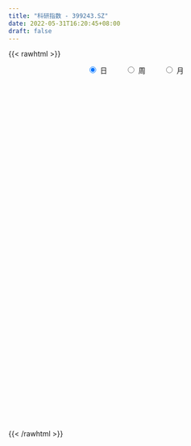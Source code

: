 ```yaml
---
title: "科研指数 - 399243.SZ"
date: 2022-05-31T16:20:45+08:00
draft: false
---
```

{{< rawhtml >}}
    <div style="text-align: center">
        <label style="padding: 1rem;"><input style="margin-right: .5rem" type="radio" name="period" value="D" checked onclick="period_change(this)">日</label>
        <label style="padding: 1rem;"><input style="margin-right: .5rem" type="radio" name="period" value="W" onclick="period_change(this)">周</label>
        <label style="padding: 1rem;"><input style="margin-right: .5rem" type="radio" name="period" value="M" onclick="period_change(this)">月</label>
    </div>
    <div id="chart" style="height: 700px;"></div> 
    <script type="text/javascript">
        const D_v = [2875271.0,3366906.0,3144680.0,2473896.0,2877333.0,2681807.0,2409703.0,3397174.0,3022879.0,2800565.0,2414181.0,2800311.0,2915346.0,2619880.0,2213976.0,2355616.0,3203715.0,2395822.0,2381145.0,1948429.0,1664548.0,1961757.0,2566258.0,2300071.0,3076164.0,2797685.0,2937636.0,2642369.0,2228779.0,2066414.0,2149561.0,2087749.0,2303546.0,2037116.0,2333258.0,2220909.0,2670863.0,3318884.0,3027040.0,2622659.0,2057717.0,2023038.0,1788183.0,2155308.0,2811388.0,2912496.0,2698732.0,2505108.0,2417393.0,2228151.0,2151790.0,2410095.0,2775231.0,2272879.0,2032263.0,1838885.0,1674891.0,1963757.0,2032553.0,1928860.0,2359620.0,2639775.0,3506598.0,3229730.0,2670540.0,2595720.0,3259557.0,2697666.0,2307411.0,2583963.0,2469423.0,2881756.0,3261223.0,3744092.0,4073579.0,4286870.0,3300197.0,3086120.0,3412412.0,3965457.0,4559348.0,3222424.0,3702181.0,3906379.0,3530577.0,3405801.0,3471598.0,3204328.0,3162387.0,4038688.0,3588154.0,3185942.0,2776867.0,2878763.0,2621679.0,2723265.0,2348256.0,2021220.0,2036914.0,1958819.0,1974605.0,2189204.0,1965131.0,1986953.0,1918014.0,1854803.0,2157236.0,2003379.0,2134668.0,2054643.0,2077668.0,1553861.0,2170049.0,2272027.0,2236796.0,2420281.0,2819336.0,2760162.0,4145011.0,4244048.0,3680240.0,3509153.0,4300452.0,3536201.0,3687096.0,3405126.0,3731982.0,3548847.0,3206028.0,3052646.0,3273668.0,3366337.0,3898261.0,3657810.0,3541099.0,4151116.0,3175739.0,3401063.0,3401355.0,3825164.0,4191707.0,5728631.0,6008365.0,4906222.0,5066619.0,4514695.0,5328799.0,6402491.0,5580433.0,4798942.0,4900427.0,4847388.0,5172737.0,4831019.0,5074758.0,5067028.0,4497281.0,4514500.0,3940886.0,3871425.0,3610588.0,4100737.0,4423844.0,4493846.0,5369734.0,5828350.0,5336197.0,3725239.0,2954413.0,3427259.0,3053990.0,2699339.0,2318583.0,3959188.0,4403014.0,4047164.0,4633418.0,4315261.0,3413218.0,3831374.0,4973975.0,4687977.0,4366393.0,4449976.0,4011575.0,5458418.0,5911029.0,4391114.0,3667471.0,3105689.0,3199317.0,4312352.0,5143825.0,5440630.0,5240307.0,6407670.0,6220881.0,5001373.0,4929064.0,5216592.0,5341143.0,5657942.0,5305730.0,6683975.0,6859028.0,5324829.0,4866763.0,4389590.0,4249088.0,4096188.0,3908528.0,4929223.0,4541935.0,3891368.0,4241102.0,5441489.0,4951485.0,4551104.0,4209023.0,3784427.0,3961718.0,3048145.0,3161340.0,3382020.0,3724671.0,3629383.0,4735113.0,4897986.0,5519162.0,4292106.0,4636937.0,4699102.0,3680372.0,3646990.0,5177217.0,6194075.0,5085723.0,4979727.0,4986519.0,4552016.0,4328617.0,5110630.0,5360394.0,3804368.0,5128122.0,3482539.0,3826946.0,4023200.0,4968900.0,4780247.0]
const D_histogram = [0.0,0.4777262678,1.6957230615,4.5721019527,6.1889149416,8.3097109805,6.0930932732,5.8596084066,6.9996020007,6.148395873,3.8723195951,2.8795001684,2.7072805838,0.2159615723,-2.1781402693,-2.1174008474,0.0280112618,-1.72613834,-6.7343321386,-6.8444166829,-4.5276750022,0.7171784236,6.4117711604,11.1348094958,13.6509141525,15.3149589051,12.9964302973,8.5422938345,7.0795754563,3.9726444755,-5.1412310015,-11.3697097138,-18.2938884137,-19.0368921806,-20.2346107385,-20.1736754615,-9.831394615,-1.2931193142,3.2029443907,4.9752013754,-3.337649697,-7.8646425161,-11.3505511255,-10.9305356167,-14.0191949538,-19.7107024342,-28.0132309173,-32.3848178385,-27.631569554,-21.0333267609,-17.6299885094,-10.8722332556,3.0006776405,11.7919041454,17.6280343055,16.3805566642,13.5980437722,10.6914535212,7.5282589364,2.1407412172,-0.2772464638,-3.0214487916,-12.4631757361,-17.1340563538,-16.2467533809,-20.5449299009,-19.1770247587,-11.773521067,-4.9873681735,-5.5987027283,-5.6233470284,-6.11409552,-6.5013594346,-4.7192907267,-5.4086982999,-4.2704356847,4.2079844173,10.0177942905,13.0556720058,15.0389815094,15.2792442704,14.6636001551,17.6516680022,21.5012742223,20.6983914061,25.5993140107,27.8579363459,25.3464572015,22.0590739119,18.1263114811,15.0804275929,9.4555508866,7.5789563192,5.9478936192,0.5874319724,-4.802773092,-5.0605272169,-6.0719577395,-5.7205368654,-6.6010275789,-3.6351205093,-5.2232058083,-7.5789390472,-10.3383353744,-7.5620710711,-9.5706403507,-13.436603366,-14.6503916225,-8.7079342262,-9.9960277845,-10.0665225575,-11.2134117046,-12.1345371841,-13.0158253261,-16.7840761567,-13.2397619595,-8.639202707,-3.4525262348,0.3326587337,5.0346936704,11.3066801603,14.7332072946,13.5529792057,11.2135811577,9.8479933325,7.897684226,8.0382958556,7.284499369,7.10773351,6.7188580303,5.2916726525,3.5285355235,-0.0472053963,-1.5338468196,-6.0970681605,-7.3617712528,-5.1018346623,-0.8391830729,2.0409947189,3.2402649817,4.6382346144,0.2152118609,-1.8683223337,-4.0214101179,-10.0262567807,-9.9586766894,-9.6768376989,-9.5701067696,-11.0643883108,-10.0766303434,-5.9144617504,-3.3999724598,-0.5297514069,2.0590677127,0.1264795636,-2.4965654538,-5.4292579651,-8.0802006761,-7.0386390495,-5.908474313,-1.5311789996,0.7460244516,3.9280790344,6.4642102596,7.3237362384,5.3486373135,1.1152682791,-4.2799880729,-6.5534769677,-11.4052838745,-16.4386789535,-21.0217118253,-22.8800680592,-19.4145589099,-18.0142357919,-14.83263257,-14.1247875545,-15.7596524068,-14.3442108652,-7.728301372,-0.5831687,4.9160004197,8.9806403836,11.8027520801,11.3575274924,13.4315233261,11.5250140622,13.7671447917,14.9166748297,16.23230343,14.5660201063,11.994456594,9.613761349,4.3138369368,-2.1223837638,-7.5014749359,-6.4728915959,-2.0253927786,0.0089857565,-1.6773845851,-0.4982033338,2.6717246355,6.648313527,10.7968935193,11.4382099662,15.0244855852,18.2408898594,16.1154000983,14.4147928551,13.2551275291,14.0622145727,13.9354278501,11.4482349306,10.149334884,6.0446728005,1.035817429,-4.340943351,-3.8088711877,-6.9846274669,-5.0198877911,-4.0261783995,-2.8342432888,-3.3416453667,-4.4701643305,-8.2122852161,-10.0457361594,-17.2348936738,-20.3182957251,-17.6202046817,-16.7523707056,-12.5193294458,-8.6687524971,-8.4222220507,-7.6785327811,-4.5929167744,0.6869282953,5.0694341681,7.9629578225,8.3517883441,8.9014304856,8.5826163209,8.6520228407,10.6831695665,11.6064676597,6.5161062707,4.0677721139,2.5744269082,3.8324774276,6.1733263174,9.3091014776]
const D_fast = [0.0,0.5971578348,2.2390853938,6.2584897732,9.4225314975,13.6207552815,12.9274108926,14.1588281275,17.0487222218,17.7346150624,16.4266186833,16.1536742987,16.65827486,14.2209462416,11.2823093326,10.8136985427,12.9661134674,10.7804292806,4.0886524473,2.2674637323,3.4522866624,8.8764346941,16.173970221,23.6807109304,29.6095441252,35.102328604,36.0329075706,33.7143445664,34.0215200523,31.9077501903,21.5085669629,12.4376608222,0.9400100188,-4.5622167931,-10.8185880356,-15.8010716241,-7.9166394313,0.2983560409,5.5951558435,8.611213172,-0.5360503246,-7.0292037727,-13.3527501635,-15.6653685589,-22.2588266344,-32.8780097234,-48.1838459358,-60.6516373167,-62.8062814206,-61.4663703177,-62.4705291936,-58.4308322537,-43.8077519475,-32.0685494062,-21.8254106697,-18.977749145,-18.360751094,-18.5944779646,-19.8756078153,-24.7279402303,-27.2152395272,-30.7148040529,-43.2723249314,-52.2267196376,-55.4011050098,-64.8355140051,-68.2618650525,-63.8017416276,-58.2624307775,-60.2734410144,-61.7039220715,-63.7231944432,-65.7357982164,-65.1335521902,-67.1751343384,-67.1044806444,-57.574064438,-49.2598059922,-42.9580102754,-37.2149553945,-33.1548815659,-30.1046256425,-22.7036407948,-13.4787160191,-9.1070009838,2.1937501235,11.4168565451,15.2419917012,17.4693768895,18.068192329,18.792415339,15.5314263544,15.5495708667,15.4054815716,10.1918779179,3.6009795805,2.0780936514,-0.4513263062,-1.5300396483,-4.0607872566,-2.0036603143,-4.8975470653,-9.1480150661,-14.4919952369,-13.6062487013,-18.0074780686,-25.2325919254,-30.1089780875,-26.3435042478,-30.1306047522,-32.7177301646,-36.6679722379,-40.6227320134,-44.7579764869,-52.7222463566,-52.4878726494,-50.0471140736,-45.7235691601,-41.8552195081,-35.8945111539,-26.7958546239,-19.686025666,-17.4780089535,-17.014011712,-15.9176012041,-15.893489254,-13.7433036606,-12.675975305,-11.0758077864,-9.7849687586,-9.8892359732,-10.7702392214,-14.3577814903,-16.2278846184,-22.3153729995,-25.4205189049,-24.4360409801,-20.3831851588,-16.9927586874,-14.9834221791,-12.4258938928,-16.7951136811,-19.3457284591,-22.5041687728,-31.0155796308,-33.4376687118,-35.5750391461,-37.8608349092,-42.121213528,-43.6526131465,-40.9690599911,-39.3045638154,-36.5667806143,-33.4631945666,-35.3641628247,-38.6113492056,-42.9013562082,-47.5723490882,-48.290447224,-48.6374010657,-44.6429005022,-42.1791909381,-38.0151165966,-33.8629328066,-31.1724727682,-31.8104123647,-35.7649643293,-42.2302176995,-46.1420758363,-53.8452037117,-62.9882685291,-72.8267293572,-80.4051026059,-81.7932331841,-84.896469014,-85.4230239347,-88.2463758078,-93.8211537618,-95.9917649365,-91.3079307863,-84.3085902893,-77.5804210647,-71.2706210048,-65.4978212883,-63.1036640029,-57.6717873376,-56.6970430861,-51.0131261587,-46.1344274132,-40.7607229554,-38.7855012526,-38.3584506164,-38.3357055241,-42.5571707022,-49.5239873437,-56.7784472497,-57.3680868086,-53.426936186,-51.3903112118,-53.4960276996,-52.4413972819,-48.6035381536,-42.9648708804,-36.1170675082,-32.6161985698,-25.2738015546,-17.4971748155,-15.593814552,-13.6907235814,-11.5366070251,-7.2139663383,-3.8568960984,-3.4820302853,-2.2435966109,-4.8370904943,-9.5869915085,-16.0489881263,-16.4691337599,-21.3910469058,-20.6812791778,-20.6941143861,-20.2107400976,-21.5535535172,-23.7996135636,-29.5948057532,-33.9396907364,-45.4375716693,-53.6005476518,-55.3075077788,-58.6277664791,-57.5245575808,-55.8411687563,-57.7001938226,-58.8761377483,-56.9387509352,-51.4871737917,-45.8373093768,-40.9530462669,-38.4762686592,-35.7012688963,-33.8744289807,-31.6420167508,-26.9400776333,-23.1151626252,-26.5764974465,-28.0078885749,-28.8576270536,-26.6414571773,-22.7572767081,-17.2942261786]
const D_slow = [0.0,0.119431567,0.5433623323,1.6863878205,3.2336165559,5.311044301,6.8343176193,8.299219721,10.0491202211,11.5862191894,12.5542990882,13.2741741303,13.9509942762,14.0049846693,13.460449602,12.9310993901,12.9381022056,12.5065676206,10.8229845859,9.1118804152,7.9799616646,8.1592562705,9.7621990606,12.5459014346,15.9586299727,19.787369699,23.0364772733,25.1720507319,26.941944596,27.9351057148,26.6497979645,23.807370536,19.2338984326,14.4746753874,9.4160227028,4.3726038374,1.9147551837,1.5914753551,2.3922114528,3.6360117967,2.8015993724,0.8354387434,-2.002199038,-4.7348329422,-8.2396316806,-13.1673072892,-20.1706150185,-28.2668194781,-35.1747118666,-40.4330435568,-44.8405406842,-47.5585989981,-46.808429588,-43.8604535516,-39.4534449752,-35.3583058092,-31.9587948661,-29.2859314858,-27.4038667517,-26.8686814474,-26.9379930634,-27.6933552613,-30.8091491953,-35.0926632838,-39.154351629,-44.2905841042,-49.0848402939,-52.0282205606,-53.275062604,-54.6747382861,-56.0805750432,-57.6090989232,-59.2344387818,-60.4142614635,-61.7664360385,-62.8340449597,-61.7820488553,-59.2776002827,-56.0136822813,-52.2539369039,-48.4341258363,-44.7682257975,-40.355308797,-34.9799902414,-29.8053923899,-23.4055638872,-16.4410798007,-10.1044655004,-4.5896970224,-0.0581191521,3.7119877461,6.0758754678,7.9706145476,9.4575879524,9.6044459455,8.4037526725,7.1386208683,5.6206314334,4.190497217,2.5402403223,1.631460195,0.3256587429,-1.5690760189,-4.1536598625,-6.0441776303,-8.4368377179,-11.7959885594,-15.4585864651,-17.6355700216,-20.1345769677,-22.6512076071,-25.4545605332,-28.4881948293,-31.7421511608,-35.9381702,-39.2481106899,-41.4079113666,-42.2710429253,-42.1878782419,-40.9292048243,-38.1025347842,-34.4192329606,-31.0309881591,-28.2275928697,-25.7655945366,-23.7911734801,-21.7815995162,-19.9604746739,-18.1835412964,-16.5038267889,-15.1809086257,-14.2987747449,-14.310576094,-14.6940377989,-16.218304839,-18.0587476522,-19.3342063178,-19.544002086,-19.0337534062,-18.2236871608,-17.0641285072,-17.010325542,-17.4774061254,-18.4827586549,-20.9893228501,-23.4789920224,-25.8982014472,-28.2907281396,-31.0568252173,-33.5759828031,-35.0545982407,-35.9045913556,-36.0370292074,-35.5222622792,-35.4906423883,-36.1147837518,-37.472098243,-39.4921484121,-41.2518081745,-42.7289267527,-43.1117215026,-42.9252153897,-41.9431956311,-40.3271430662,-38.4962090066,-37.1590496782,-36.8802326084,-37.9502296267,-39.5885988686,-42.4399198372,-46.5495895756,-51.8050175319,-57.5250345467,-62.3786742742,-66.8822332221,-70.5903913647,-74.1215882533,-78.061501355,-81.6475540713,-83.5796294143,-83.7254215893,-82.4964214844,-80.2512613885,-77.3005733684,-74.4611914953,-71.1033106638,-68.2220571483,-64.7802709503,-61.0511022429,-56.9930263854,-53.3515213588,-50.3529072104,-47.9494668731,-46.8710076389,-47.4016035799,-49.2769723138,-50.8951952128,-51.4015434074,-51.3992969683,-51.8186431146,-51.943193948,-51.2752627891,-49.6131844074,-46.9139610276,-44.054408536,-40.2982871397,-35.7380646749,-31.7092146503,-28.1055164365,-24.7917345542,-21.276180911,-17.7923239485,-14.9302652159,-12.3929314949,-10.8817632948,-10.6228089375,-11.7080447753,-12.6602625722,-14.4064194389,-15.6613913867,-16.6679359866,-17.3764968088,-18.2119081505,-19.3294492331,-21.3825205371,-23.893954577,-28.2026779954,-33.2822519267,-37.6873030971,-41.8753957735,-45.005228135,-47.1724162592,-49.2779717719,-51.1976049672,-52.3458341608,-52.174102087,-50.906743545,-48.9160040893,-46.8280570033,-44.6026993819,-42.4570453017,-40.2940395915,-37.6232471999,-34.7216302849,-33.0926037173,-32.0756606888,-31.4320539617,-30.4739346049,-28.9306030255,-26.6033276561]
const D_data = [['2021-05-20', 2660.5563, 2715.1201, 2658.8678, 2720.4407],['2021-05-21', 2725.0256, 2722.6059, 2709.0557, 2750.7113],['2021-05-24', 2734.725, 2737.409, 2700.0961, 2752.9974],['2021-05-25', 2736.7068, 2771.9889, 2736.1897, 2777.0951],['2021-05-26', 2765.3434, 2773.0702, 2732.8466, 2783.4307],['2021-05-27', 2771.8644, 2795.9686, 2754.7385, 2795.9686],['2021-05-28', 2790.4971, 2747.9903, 2730.1163, 2794.8298],['2021-05-31', 2740.9576, 2772.0834, 2734.3628, 2773.1812],['2021-06-01', 2772.6206, 2798.2387, 2757.2917, 2799.8474],['2021-06-02', 2795.006, 2780.8895, 2768.5392, 2807.3918],['2021-06-03', 2786.1705, 2760.2899, 2755.8236, 2793.3107],['2021-06-04', 2755.8011, 2772.0614, 2736.9179, 2787.5075],['2021-06-07', 2778.381, 2783.3753, 2748.8284, 2786.1915],['2021-06-08', 2780.9564, 2750.2455, 2722.7769, 2800.9697],['2021-06-09', 2749.5827, 2739.3772, 2718.7778, 2753.6514],['2021-06-10', 2751.8012, 2763.9762, 2742.728, 2771.8801],['2021-06-11', 2765.9784, 2797.1055, 2748.5262, 2807.7058],['2021-06-15', 2786.1491, 2750.4189, 2741.1511, 2788.726],['2021-06-16', 2758.3615, 2689.5393, 2684.8627, 2758.4447],['2021-06-17', 2688.9632, 2733.0163, 2688.9632, 2735.2618],['2021-06-18', 2743.4976, 2766.0795, 2729.1872, 2778.5994],['2021-06-21', 2776.0965, 2822.9316, 2760.1358, 2832.0916],['2021-06-22', 2817.4856, 2862.4066, 2806.3591, 2863.5384],['2021-06-23', 2870.1007, 2887.1473, 2857.4272, 2903.3318],['2021-06-24', 2908.4381, 2891.1255, 2866.6803, 2916.3453],['2021-06-25', 2895.5904, 2905.9818, 2864.8494, 2917.0024],['2021-06-28', 2906.7612, 2868.7149, 2855.6108, 2912.4198],['2021-06-29', 2864.9682, 2835.658, 2803.5054, 2866.7502],['2021-06-30', 2827.2091, 2867.0966, 2809.2097, 2868.8362],['2021-07-01', 2869.7026, 2842.4423, 2838.0304, 2876.5655],['2021-07-02', 2821.6396, 2737.3996, 2728.3286, 2822.2082],['2021-07-05', 2739.7167, 2728.8968, 2705.3091, 2772.5028],['2021-07-06', 2737.3743, 2675.6316, 2637.5534, 2738.4447],['2021-07-07', 2672.7367, 2719.7149, 2666.6007, 2727.9499],['2021-07-08', 2721.8437, 2694.6748, 2685.9619, 2737.2135],['2021-07-09', 2681.2034, 2692.1168, 2637.9486, 2701.8663],['2021-07-12', 2721.0915, 2837.6316, 2691.9656, 2857.1622],['2021-07-13', 2830.1681, 2862.0451, 2814.8142, 2866.4174],['2021-07-14', 2856.6404, 2847.8039, 2834.0735, 2917.6179],['2021-07-15', 2841.8249, 2834.3895, 2792.6299, 2847.9656],['2021-07-16', 2757.2509, 2691.3302, 2690.5013, 2792.4199],['2021-07-19', 2691.4937, 2699.6965, 2669.2316, 2714.7445],['2021-07-20', 2686.914, 2683.1942, 2664.5201, 2737.902],['2021-07-21', 2695.3851, 2714.4026, 2670.7996, 2717.8509],['2021-07-22', 2718.7645, 2652.2242, 2637.5307, 2718.7645],['2021-07-23', 2640.3916, 2580.6825, 2570.5894, 2655.7464],['2021-07-26', 2552.4805, 2488.4116, 2452.2646, 2554.9097],['2021-07-27', 2494.1589, 2475.5607, 2468.9595, 2545.0586],['2021-07-28', 2468.938, 2562.3377, 2438.0578, 2574.1448],['2021-07-29', 2592.144, 2591.3238, 2562.1591, 2610.9789],['2021-07-30', 2568.679, 2556.7952, 2516.4596, 2571.7528],['2021-08-02', 2547.7361, 2608.3736, 2501.9516, 2615.3811],['2021-08-03', 2597.5308, 2743.6615, 2591.9149, 2765.5869],['2021-08-04', 2731.4272, 2740.943, 2682.2342, 2751.5394],['2021-08-05', 2735.4877, 2749.4711, 2714.3933, 2808.3004],['2021-08-06', 2734.9961, 2681.4484, 2658.9401, 2751.4838],['2021-08-09', 2652.4934, 2658.5037, 2636.3927, 2706.3879],['2021-08-10', 2664.7913, 2646.891, 2596.1725, 2669.2349],['2021-08-11', 2646.3446, 2630.4703, 2603.0528, 2646.3446],['2021-08-12', 2607.6115, 2579.386, 2561.0489, 2638.7745],['2021-08-13', 2585.4481, 2592.3302, 2581.4679, 2636.6154],['2021-08-16', 2585.8522, 2569.0016, 2550.387, 2608.0015],['2021-08-17', 2577.4669, 2441.567, 2424.5664, 2577.4669],['2021-08-18', 2436.722, 2446.4683, 2432.4142, 2478.2964],['2021-08-19', 2441.6482, 2487.1591, 2441.6482, 2507.4396],['2021-08-20', 2466.4206, 2392.1546, 2363.8524, 2466.4206],['2021-08-23', 2394.5488, 2432.6, 2354.9219, 2437.7739],['2021-08-24', 2440.1604, 2512.4108, 2438.3385, 2515.5734],['2021-08-25', 2506.9541, 2528.9307, 2482.3947, 2534.8648],['2021-08-26', 2557.4732, 2440.9941, 2435.7003, 2566.4157],['2021-08-27', 2435.4781, 2434.2025, 2419.6984, 2480.5396],['2021-08-30', 2432.9493, 2414.124, 2401.4094, 2452.8678],['2021-08-31', 2425.2355, 2399.6234, 2384.705, 2433.6131],['2021-09-01', 2393.2475, 2417.5488, 2345.1854, 2439.9619],['2021-09-02', 2413.5858, 2376.7364, 2374.8511, 2435.5085],['2021-09-03', 2381.3936, 2388.0769, 2361.2694, 2415.5001],['2021-09-06', 2398.1965, 2497.2672, 2375.9988, 2524.1879],['2021-09-07', 2498.9972, 2499.6652, 2459.0453, 2506.8693],['2021-09-08', 2505.0803, 2489.9677, 2460.8825, 2505.3344],['2021-09-09', 2475.7794, 2493.9315, 2469.8648, 2527.9275],['2021-09-10', 2487.9278, 2483.106, 2452.0684, 2492.0364],['2021-09-13', 2485.1713, 2476.731, 2466.9673, 2526.479],['2021-09-14', 2468.4223, 2535.2491, 2466.428, 2566.6161],['2021-09-15', 2528.9491, 2574.9585, 2506.5539, 2600.734],['2021-09-16', 2559.6662, 2537.2336, 2533.7038, 2578.0643],['2021-09-17', 2531.9215, 2634.6591, 2521.7418, 2646.2364],['2021-09-22', 2594.5774, 2639.6012, 2592.3268, 2671.5067],['2021-09-23', 2632.282, 2598.5989, 2586.3539, 2634.4423],['2021-09-24', 2585.067, 2591.1299, 2575.0734, 2613.4372],['2021-09-27', 2595.0917, 2579.256, 2569.5074, 2627.89],['2021-09-28', 2565.5387, 2585.0346, 2548.2332, 2620.7158],['2021-09-29', 2558.6638, 2539.7275, 2539.7275, 2581.9368],['2021-09-30', 2540.2132, 2574.2013, 2540.2132, 2585.1917],['2021-10-08', 2570.6397, 2574.4382, 2564.1162, 2613.6869],['2021-10-11', 2565.1587, 2512.6979, 2502.7047, 2603.659],['2021-10-12', 2517.2589, 2482.7373, 2458.5805, 2525.9058],['2021-10-13', 2486.8032, 2528.8933, 2470.4985, 2533.2668],['2021-10-14', 2521.4957, 2512.439, 2488.8552, 2540.332],['2021-10-15', 2509.5943, 2523.6946, 2495.0981, 2545.742],['2021-10-18', 2506.4045, 2502.3458, 2477.6725, 2520.8761],['2021-10-19', 2505.2826, 2552.4088, 2505.2688, 2562.0683],['2021-10-20', 2550.0604, 2495.6417, 2475.067, 2551.9206],['2021-10-21', 2484.2453, 2470.0815, 2453.2735, 2514.7886],['2021-10-22', 2461.6287, 2443.5297, 2441.4616, 2483.8626],['2021-10-25', 2454.4915, 2505.0484, 2454.1127, 2523.4166],['2021-10-26', 2511.6418, 2439.2328, 2429.0348, 2511.7069],['2021-10-27', 2430.9367, 2389.3147, 2374.3783, 2431.8582],['2021-10-28', 2395.1243, 2395.542, 2388.7011, 2444.2277],['2021-10-29', 2399.2123, 2486.3367, 2383.0641, 2495.4671],['2021-11-01', 2487.7961, 2398.117, 2377.9939, 2487.7961],['2021-11-02', 2383.8942, 2398.5759, 2377.6132, 2432.0006],['2021-11-03', 2387.0922, 2369.7921, 2358.6043, 2419.1912],['2021-11-04', 2363.8657, 2353.7751, 2339.0593, 2393.2303],['2021-11-05', 2352.1998, 2334.975, 2330.4213, 2373.0262],['2021-11-08', 2330.7719, 2269.3572, 2258.6396, 2331.4108],['2021-11-09', 2277.0031, 2342.984, 2276.919, 2346.022],['2021-11-10', 2341.8659, 2363.7805, 2314.7863, 2367.0831],['2021-11-11', 2360.4929, 2386.8579, 2356.0002, 2410.6052],['2021-11-12', 2382.3858, 2386.3551, 2369.0755, 2399.5581],['2021-11-15', 2384.6651, 2417.1048, 2384.6651, 2422.4798],['2021-11-16', 2414.4985, 2467.4925, 2413.9525, 2493.569],['2021-11-17', 2477.5793, 2463.4295, 2452.2549, 2508.0233],['2021-11-18', 2455.1975, 2418.4676, 2410.546, 2455.1975],['2021-11-19', 2403.2512, 2400.1014, 2376.1059, 2415.9001],['2021-11-22', 2402.4617, 2406.858, 2386.1853, 2407.4383],['2021-11-23', 2399.1049, 2394.118, 2378.5036, 2412.8176],['2021-11-24', 2390.5522, 2418.5648, 2371.2877, 2418.5648],['2021-11-25', 2411.8334, 2408.8633, 2393.5209, 2434.2442],['2021-11-26', 2409.3447, 2416.629, 2407.9451, 2451.106],['2021-11-29', 2427.2719, 2415.5124, 2400.432, 2443.3956],['2021-11-30', 2415.7217, 2400.1296, 2380.8767, 2417.2741],['2021-12-01', 2391.7739, 2388.6969, 2384.7556, 2412.221],['2021-12-02', 2384.2418, 2350.8386, 2348.0832, 2391.2953],['2021-12-03', 2354.215, 2360.5792, 2347.7582, 2379.848],['2021-12-06', 2351.8629, 2300.317, 2298.5136, 2358.4813],['2021-12-07', 2308.4787, 2317.9917, 2300.8092, 2326.7475],['2021-12-08', 2325.7009, 2357.1983, 2318.355, 2360.4112],['2021-12-09', 2358.4615, 2394.8439, 2341.1238, 2401.9691],['2021-12-10', 2380.2802, 2394.6286, 2379.3748, 2415.188],['2021-12-13', 2401.6932, 2384.0907, 2382.5743, 2414.8116],['2021-12-14', 2393.5453, 2394.2761, 2387.1118, 2411.5808],['2021-12-15', 2390.8491, 2312.6111, 2307.9398, 2393.8993],['2021-12-16', 2314.0633, 2321.15, 2294.224, 2332.2351],['2021-12-17', 2340.308, 2303.8437, 2303.672, 2355.3993],['2021-12-20', 2292.7657, 2224.9526, 2223.4785, 2306.6699],['2021-12-21', 2227.895, 2273.7534, 2227.1646, 2275.5717],['2021-12-22', 2281.2037, 2265.9715, 2259.3079, 2287.7384],['2021-12-23', 2273.759, 2253.2273, 2247.8487, 2273.9425],['2021-12-24', 2263.8129, 2216.8615, 2214.4867, 2263.8383],['2021-12-27', 2221.0625, 2233.49, 2212.1295, 2236.1567],['2021-12-28', 2227.5458, 2275.9347, 2224.1978, 2282.463],['2021-12-29', 2267.394, 2264.5913, 2260.4983, 2294.0148],['2021-12-30', 2259.5555, 2276.9487, 2255.3747, 2285.1865],['2021-12-31', 2281.9085, 2283.7416, 2275.6453, 2293.2129],['2022-01-04', 2254.7202, 2224.6495, 2211.6881, 2256.0416],['2022-01-05', 2225.4554, 2197.5619, 2176.8887, 2225.4554],['2022-01-06', 2181.6285, 2170.1597, 2161.4288, 2189.3608],['2022-01-07', 2179.3427, 2147.6107, 2146.0134, 2179.6847],['2022-01-10', 2147.917, 2177.6886, 2137.4394, 2184.13],['2022-01-11', 2171.1726, 2173.4934, 2165.1563, 2193.6457],['2022-01-12', 2176.0152, 2220.0267, 2172.0162, 2224.0789],['2022-01-13', 2224.7141, 2205.3018, 2198.7049, 2244.1348],['2022-01-14', 2197.3949, 2227.2787, 2192.4272, 2247.5243],['2022-01-17', 2232.0218, 2233.0014, 2203.4952, 2233.0014],['2022-01-18', 2228.2624, 2221.1103, 2204.2662, 2232.287],['2022-01-19', 2207.0221, 2182.2359, 2174.6035, 2208.1348],['2022-01-20', 2177.289, 2134.3839, 2133.3238, 2185.5195],['2022-01-21', 2123.5263, 2087.0674, 2077.5069, 2125.539],['2022-01-24', 2078.4804, 2095.4946, 2076.9662, 2116.3376],['2022-01-25', 2090.8057, 2030.7587, 2030.4121, 2093.8375],['2022-01-26', 2030.8115, 1984.1074, 1973.0744, 2037.2921],['2022-01-27', 1977.6212, 1941.5749, 1940.5137, 1984.0205],['2022-01-28', 1952.3162, 1932.7985, 1924.4538, 1966.4332],['2022-02-07', 1957.3863, 1978.3413, 1956.0187, 1984.606],['2022-02-08', 1962.5602, 1941.3887, 1908.4306, 1962.6874],['2022-02-09', 1947.8692, 1953.1381, 1917.5279, 1954.9329],['2022-02-10', 1948.9025, 1910.7136, 1902.052, 1953.1672],['2022-02-11', 1897.6017, 1855.9525, 1851.025, 1898.5159],['2022-02-14', 1855.0131, 1870.0916, 1847.0567, 1891.4798],['2022-02-15', 1881.5547, 1936.4122, 1863.711, 1938.7115],['2022-02-16', 1941.4496, 1965.108, 1934.0078, 1973.9431],['2022-02-17', 1962.6326, 1968.6628, 1958.2619, 1979.263],['2022-02-18', 1955.5292, 1970.5975, 1942.2432, 1971.2915],['2022-02-21', 1973.2197, 1970.8109, 1954.5892, 1980.8773],['2022-02-22', 1960.0564, 1934.7694, 1923.2241, 1960.0564],['2022-02-23', 1940.7546, 1970.333, 1938.8867, 1970.9035],['2022-02-24', 1958.5264, 1920.9645, 1904.1301, 1980.2804],['2022-02-25', 1941.7322, 1974.5435, 1941.7322, 2000.0637],['2022-02-28', 1967.9025, 1972.5897, 1944.2933, 1979.3347],['2022-03-01', 1971.1934, 1985.4465, 1960.107, 2001.5667],['2022-03-02', 1974.4964, 1951.6069, 1944.5572, 1974.4964],['2022-03-03', 1961.2579, 1932.02, 1927.6864, 1963.5618],['2022-03-04', 1913.3174, 1922.6311, 1910.6077, 1954.7725],['2022-03-07', 1916.0965, 1864.0121, 1856.2404, 1916.2351],['2022-03-08', 1863.308, 1812.0593, 1809.925, 1871.2711],['2022-03-09', 1808.3143, 1782.4687, 1718.9068, 1816.4217],['2022-03-10', 1823.4292, 1838.2151, 1820.3022, 1845.5472],['2022-03-11', 1836.041, 1885.2159, 1821.7163, 1888.3325],['2022-03-14', 1894.0493, 1864.4063, 1863.2638, 1922.0756],['2022-03-15', 1826.4034, 1810.6656, 1805.5933, 1873.2659],['2022-03-16', 1828.1905, 1836.925, 1738.0533, 1840.7821],['2022-03-17', 1855.9632, 1867.1857, 1846.0705, 1904.696],['2022-03-18', 1858.1898, 1893.2338, 1850.1715, 1898.4806],['2022-03-21', 1903.1722, 1917.5583, 1893.1243, 1923.4127],['2022-03-22', 1915.6963, 1889.0294, 1876.0145, 1915.6982],['2022-03-23', 1892.4204, 1942.0286, 1877.7307, 1951.9217],['2022-03-24', 1928.8785, 1963.7908, 1904.603, 1985.3303],['2022-03-25', 1949.0031, 1908.7736, 1908.7736, 1955.6348],['2022-03-28', 1897.5323, 1911.7088, 1889.807, 1922.9233],['2022-03-29', 1906.372, 1918.0653, 1890.2806, 1938.1357],['2022-03-30', 1927.8228, 1949.4481, 1906.964, 1957.6684],['2022-03-31', 1947.4945, 1948.0463, 1943.1295, 1986.6133],['2022-04-01', 1928.064, 1919.2233, 1911.8396, 1933.4254],['2022-04-06', 1921.1977, 1930.5688, 1915.7332, 1947.8445],['2022-04-07', 1913.6858, 1885.5738, 1885.5738, 1933.5447],['2022-04-08', 1886.1366, 1850.8112, 1841.9485, 1892.8067],['2022-04-11', 1844.5472, 1815.0867, 1803.1337, 1855.5888],['2022-04-12', 1807.6475, 1870.9932, 1805.5156, 1872.1589],['2022-04-13', 1847.9094, 1811.0672, 1807.8001, 1852.1186],['2022-04-14', 1816.5633, 1865.249, 1800.7579, 1887.9459],['2022-04-15', 1854.7858, 1855.1627, 1824.4533, 1886.5291],['2022-04-18', 1838.4507, 1858.3919, 1829.993, 1862.1402],['2022-04-19', 1855.1311, 1833.9241, 1820.0609, 1859.8561],['2022-04-20', 1833.5971, 1815.8774, 1808.2014, 1844.3933],['2022-04-21', 1799.6862, 1761.8901, 1755.2044, 1828.0832],['2022-04-22', 1747.8651, 1760.1131, 1730.6669, 1775.587],['2022-04-25', 1731.1795, 1653.8034, 1653.8034, 1731.6111],['2022-04-26', 1656.8795, 1657.9092, 1651.1161, 1707.3479],['2022-04-27', 1621.3913, 1709.0261, 1621.2732, 1709.0668],['2022-04-28', 1680.3691, 1676.268, 1642.8312, 1686.9662],['2022-04-29', 1661.9471, 1714.3318, 1660.1322, 1722.7655],['2022-05-05', 1700.528, 1716.3814, 1691.5362, 1728.7727],['2022-05-06', 1679.2598, 1668.5666, 1650.4187, 1693.0781],['2022-05-09', 1668.543, 1663.8407, 1657.1765, 1680.6816],['2022-05-10', 1640.2175, 1691.2658, 1634.3869, 1697.5911],['2022-05-11', 1694.5416, 1732.4432, 1689.3816, 1771.7087],['2022-05-12', 1724.8015, 1742.3707, 1719.8456, 1747.6138],['2022-05-13', 1749.2566, 1741.5605, 1727.6065, 1758.4491],['2022-05-16', 1746.0222, 1718.7878, 1712.3969, 1756.3351],['2022-05-17', 1718.3292, 1723.7523, 1692.7388, 1726.4274],['2022-05-18', 1723.0223, 1714.2984, 1710.5664, 1738.4931],['2022-05-19', 1689.3948, 1719.5019, 1683.8268, 1719.7157],['2022-05-20', 1726.751, 1751.9983, 1725.3426, 1758.8734],['2022-05-23', 1759.9738, 1749.918, 1742.9701, 1762.7021],['2022-05-24', 1753.2032, 1665.6594, 1665.0812, 1754.1545],['2022-05-25', 1660.5862, 1677.9145, 1656.9193, 1679.5073],['2022-05-26', 1681.7236, 1677.3196, 1653.8378, 1682.8292],['2022-05-27', 1694.3205, 1709.324, 1694.3205, 1735.6308],['2022-05-30', 1717.9148, 1732.4431, 1703.3829, 1737.9028],['2022-05-31', 1730.7538, 1759.5271, 1712.8565, 1766.2412]]
const W_v = [5650838.0,6670509.0,5748787.0,8066845.0,10482231.0,7539540.0,7916766.0,7549195.0,5791404.0,6729098.0,6636845.0,7148468.0,5305639.0,3848498.0,5498907.0,4843158.0,5793567.0,4144130.0,3353417.0,3529748.0,2792808.0,3178627.0,3594358.0,3458860.0,4092853.0,4315286.0,5233489.0,4980141.0,4499711.0,4244048.0,2541431.0,6743220.0,6343251.0,7969263.0,6976306.0,8681599.0,4616924.0,7674652.0,5657067.0,5524531.0,2697258.0,5721886.0,4573925.0,5700459.0,7495804.0,6808047.0,5718962.0,6205768.0,6813791.0,9272134.0,8487100.0,7596138.0,10919469.0,8486845.0,7309881.0,7362762.0,5298049.0,4966892.0,6088193.0,6206528.0,6022949.0,3949223.0,4799244.0,6366463.0,8430510.0,8160030.0,7733984.0,9855709.0,8745511.0,6036309.0,7601573.0,6074898.0,6252918.0,6218932.0,5344216.0,10939398.0,7460303.0,6267553.0,5952118.0,7553405.0,13738239.0,20368464.0,25473670.0,23133770.0,17466193.0,17913890.0,17452010.0,15823500.0,13574175.0,13670693.0,4082285.0,9444197.0,7457613.0,7348446.0,6601819.0,5096427.0,9523376.0,11235743.0,9548712.0,12359937.0,6983360.0,6109152.0,6761483.0,5486721.0,7509069.0,7801985.0,10556085.0,10406428.0,13050232.0,10928889.0,10735914.0,10195229.0,1557079.0,6556415.0,8747593.0,7210750.0,6797843.0,5943120.0,5681799.0,8133903.0,9881888.0,9546289.0,9883071.0,13856314.0,10573262.0,10036285.0,13899772.0,13294195.0,8718598.0,13790301.0,13094898.0,15239563.0,18624514.0,24677359.0,18128115.0,15791931.0,14674408.0,12017414.0,15551102.0,18201002.0,21150815.0,11494434.0,8801118.0,13787627.0,12237648.0,10874975.0,14661417.0,10499833.0,12410534.0,6314499.0,12911929.0,22955505.0,20446381.0,11324647.0,9664956.0,13288292.0,12035331.0,9246436.0,10993101.0,10752149.0,13447701.0,9232418.0,8189883.0,3531984.0,1575320.0,10840767.0,8685875.0,9082460.0,9094123.0,8312558.0,7127429.0,7697973.0,7643497.0,6464716.0,6044538.0,6878005.0,4899042.0,8944625.0,7857859.0,8132647.0,7702262.0,9248718.0,15494352.0,8809615.0,18264343.0,20825534.0,21904034.0,25764309.0,26201206.0,25606400.0,16040472.0,14739501.0,12353152.0,10960958.0,4118060.0,12510472.0,13791158.0,13587419.0,14435110.0,13308533.0,8389944.0,12701935.0,12024759.0,10982578.0,13697163.0,11690413.0,12001174.0,11329353.0,9959681.0,14642363.0,13318020.0,18247520.0,18323534.0,17767362.0,9838313.0,13589651.0,2878763.0,11751334.0,10074712.0,10068100.0,10128248.0,14381586.0,19270094.0,17579079.0,17248722.0,17670372.0,24660089.0,26893037.0,24550513.0,19153567.0,19947480.0,24753366.0,14453584.0,21358045.0,21272937.0,24222112.0,19428654.0,28310861.0,26450471.0,28124185.0,21724962.0,13573959.0,21457757.0,16945559.0,24081304.0,8379474.0,25083732.0,24338176.0,20265175.0,9749147.0]
const W_histogram = [0.0,6.5550568661,11.9589900248,17.1386978338,24.8188985234,32.3224319259,39.5864056609,45.2930717944,49.9011351171,45.8971497457,43.2479612356,43.1463349168,35.7626944053,27.9177805818,21.4094645397,18.8557499662,11.8361844275,-2.4516632592,-12.4938563149,-20.2185972449,-24.6688279227,-32.3063970555,-34.3613883831,-31.9494808268,-31.881451105,-34.7330531484,-35.3502584631,-44.5949439348,-62.361645893,-69.3403800855,-68.7823229343,-58.6081330697,-43.2478302425,-33.6346838143,-32.3849035257,-18.6036764713,-9.8540935997,-2.0758257428,-1.2673948409,-0.3292966536,0.0687954752,2.5906889019,3.2846710334,3.7586375154,-0.8115016898,-0.8210390957,-5.9643704748,-15.1742270971,-18.2168730356,-22.9409843469,-19.4038449072,-18.2745860503,-14.4748431545,-17.1952993077,-16.7617583045,-20.030250046,-19.0550937983,-18.0610281554,-16.8108430776,-16.0178472172,-11.9824848436,-7.6765894982,-11.9158092211,-13.4368787011,-11.7122547486,-3.5007640204,1.7902117005,11.2934516259,13.1493303806,13.8470013547,16.6359913638,18.0506259838,17.1433876598,16.9850278181,18.2285971643,20.5280312047,21.7466323716,21.0678078988,20.1153558569,24.2911988796,31.2330515989,42.9553556057,50.9240517637,56.3266063334,61.833850366,58.7159993311,57.8706146914,51.0797647315,43.6840993214,31.8618756352,20.3978197967,8.1905517021,-2.5914718477,-13.0369559939,-17.7238007616,-25.7738066472,-27.1643211719,-19.4561674812,-14.6804044645,-10.7843305195,-11.2755419648,-10.6201744405,-10.5539334392,-12.9485813347,-16.2638349593,-14.178854982,-8.5242509455,-5.5332180214,2.0704102413,9.6835661573,13.1194647568,9.8215958474,6.1591287022,7.4321225276,5.9998326753,3.8954722191,0.6902292608,-0.8096341632,-3.8112542484,-4.5851696399,-7.7934407821,-6.7518478886,-3.5359821265,1.2015932847,3.7077182701,7.0231883039,10.3633988261,15.91614996,17.644716119,17.7497403842,14.5268719558,17.8861687951,14.0005239877,20.5342732629,14.8029669623,4.5441556921,-0.3567464341,-4.5055379965,-4.8496386209,2.4386335431,7.3725326552,7.7540014505,9.5464311099,9.7125093718,4.9671233746,9.1042565416,14.3625777446,20.0057375674,24.9987882324,27.1751729784,35.8007749327,53.220234693,52.5845147097,47.9374921975,48.7627209219,48.6485684692,38.4670681287,28.283047835,26.1426816309,20.3814074284,-1.183814809,-13.5086718803,-22.3909725864,-28.5189109239,-26.6086526937,-21.1194142481,-25.4952541176,-24.6136657604,-27.2928188371,-30.9464734631,-36.6138976529,-46.1492319877,-45.7571237427,-45.6948212105,-43.2394189815,-42.0297895517,-35.8993733576,-30.900503235,-26.0309611564,-2.3446526247,-3.299693538,2.2673982828,9.4969475208,9.2851575217,-5.2843128825,-15.7750258605,-24.4488378321,-24.0449283451,-16.4607558125,-6.0750025959,5.4225777813,9.9106510193,17.1732254568,19.7948230106,14.4422862973,19.8674451615,24.128846498,26.7265313735,28.0005291599,28.3763561708,24.5265874195,29.0824520796,18.914934059,7.8776518066,-0.3045004716,-13.2785753805,-23.0089015147,-20.6640793513,-24.469001344,-38.9606575494,-43.843938047,-47.9759827402,-42.3030486144,-27.0782814653,-19.052697636,-14.2191237061,-10.5117533068,-10.9341099429,-15.77543643,-15.2489624919,-23.742291223,-24.4512016795,-22.5897992752,-18.9859695643,-19.0673861316,-15.6609967941,-18.1780256541,-23.991680645,-21.6930211983,-27.3364647162,-23.8279388887,-28.7449332552,-39.5167311537,-48.3625158066,-43.2066658034,-36.511215467,-32.6832961863,-29.853686393,-24.8306535748,-18.1595172112,-11.0885425436,-9.1451319586,-5.8530094288,-8.2183246743,-10.8426995503,-13.4661337464,-8.3418332253,-2.6031984169,-0.1638964249,6.0071676778]
const W_fast = [0.0,8.1938210826,16.5875017476,26.051884015,39.9368093354,55.5209507194,72.6815258696,89.7114599518,106.7948070537,114.2651091187,122.4279109176,133.1128683279,134.6699014177,133.8044327397,132.6484828326,134.8087057505,130.7481863187,115.8474228173,102.6817656829,89.9023754416,79.2849377831,63.5707693865,52.9254309631,47.3499683127,39.4476352583,27.9127699278,18.4579999973,-1.9354214582,-35.2925348896,-59.6063641035,-76.2438876858,-80.7217310887,-76.1733858221,-74.9689103475,-81.8153559403,-72.6850480038,-66.3989885321,-59.1396771108,-58.6480949192,-57.7923208953,-57.3770298977,-54.2074642455,-52.6923143556,-51.2786884948,-56.0517031225,-56.2665003023,-62.9009243001,-75.9043376967,-83.5012018941,-93.9605592921,-95.2743810792,-98.7137687349,-98.5327366277,-105.5520176078,-109.3089161807,-117.5849704338,-121.3735876357,-124.8947790316,-127.8473047232,-131.0587706671,-130.0190295044,-127.6322815336,-134.8504535618,-139.730742717,-140.9341824516,-133.5978827285,-127.8593540825,-115.5327512506,-110.3895399008,-106.230118588,-99.282130738,-93.354839622,-89.9762310311,-85.8883339183,-80.0876152809,-72.6561734394,-66.0009141796,-61.4127866777,-57.3363997554,-47.0877570128,-32.3376413938,-9.8764984855,10.8232106134,30.3074167665,51.2731233906,62.8342721884,76.4565412217,82.4356324446,85.9609918649,82.1042370875,75.7396361982,65.5800060291,54.1501145174,40.4453913727,31.3275964146,16.8341388672,8.6525440496,11.4966558699,12.6023177705,13.8023090856,10.4922121491,8.4925360633,5.9202937048,0.2885004756,-7.0927118888,-8.5524456571,-5.0289043569,-3.4211759382,4.7000548849,14.7341023402,21.4498671289,20.6073971813,18.4847122117,21.6157366691,21.6834049855,20.5529125841,17.520226941,15.8179549762,11.8635213289,9.9433135274,4.7866821898,4.1403131111,6.4721833416,11.5101570739,14.9432116268,20.0144787367,25.9455389653,35.4773275893,41.617072778,46.1595321392,46.5683816998,54.3992207379,54.0137069274,65.6810245184,63.6504599583,54.5276876112,49.5375988764,44.262422815,42.7059125353,50.603843085,57.3808753609,59.7008445188,63.8798819557,66.4740875606,62.9704824071,69.3836797095,78.2326453486,88.8772395633,100.1199872863,109.0901652769,126.6659609644,157.390479398,169.9008880921,177.2382386293,190.2541475842,202.3021372488,201.7374039405,198.6241456055,203.0194498092,202.3535274638,180.492351524,164.7903264827,150.3102826299,137.0526165615,132.3107116183,132.5200965019,121.770443103,116.4986150201,106.9962572341,95.6059842424,80.7850856393,59.7124433076,48.6652706169,37.3038678465,28.9494153302,19.651597372,16.8071702267,14.0809145405,12.4427163301,35.5428617056,33.7628974077,39.8968387993,49.5006249175,51.6101242988,35.719575674,21.2851062308,6.4990848012,0.891762202,4.3607457814,13.2277483491,26.0809731715,33.0467091644,44.6025899661,52.1728932726,50.4309281336,60.8229482881,71.1165612492,80.395878968,88.6700090444,96.139925098,98.4218032015,110.2482808815,104.8094963758,95.7416270749,87.4833496788,71.1896309249,55.7070794119,52.8858817376,42.9637094088,18.731888816,2.8876238067,-13.2384165716,-18.1412445994,-9.6860478166,-6.4236383962,-5.1448453929,-4.0654133203,-7.2212974421,-16.0064830367,-19.2922497216,-33.7211512584,-40.5428621348,-44.3289095493,-45.4715722295,-50.3198353297,-50.8286951907,-57.8902304643,-69.7018056163,-72.8264014692,-85.3039611662,-87.7524200609,-99.8556477412,-120.5066284281,-141.4430420326,-147.0888584803,-149.5212120107,-153.8641167766,-158.4979285815,-159.682559157,-157.5513020962,-153.2524630645,-153.5953354691,-151.7664652965,-156.1863617106,-161.5214114742,-167.5113791069,-164.4725368921,-159.3847016879,-156.9863738022,-149.31351778]
const W_slow = [0.0,1.6387642165,4.6285117227,8.9131861812,15.117910812,23.1985187935,33.0951202087,44.4183881573,56.8936719366,68.367959373,79.1799496819,89.9665334111,98.9072070124,105.8866521579,111.2390182928,115.9529557844,118.9120018913,118.2990860765,115.1756219977,110.1209726865,103.9537657058,95.877166442,87.2868193462,79.2994491395,71.3290863632,62.6458230762,53.8082584604,42.6595224767,27.0691110034,9.734015982,-7.4615647515,-22.113598019,-32.9255555796,-41.3342265332,-49.4304524146,-54.0813715324,-56.5448949324,-57.0638513681,-57.3807000783,-57.4630242417,-57.4458253729,-56.7981531474,-55.976985389,-55.0373260102,-55.2402014327,-55.4454612066,-56.9365538253,-60.7301105996,-65.2843288585,-71.0195749452,-75.870536172,-80.4391826846,-84.0578934732,-88.3567183001,-92.5471578763,-97.5547203878,-102.3184938373,-106.8337508762,-111.0364616456,-115.0409234499,-118.0365446608,-119.9556920354,-122.9346443406,-126.2938640159,-129.2219277031,-130.0971187082,-129.649565783,-126.8262028765,-123.5388702814,-120.0771199427,-115.9181221018,-111.4054656058,-107.1196186909,-102.8733617364,-98.3162124453,-93.1842046441,-87.7475465512,-82.4805945765,-77.4517556123,-71.3789558924,-63.5706929926,-52.8318540912,-40.1008411503,-26.0191895669,-10.5607269754,4.1182728573,18.5859265302,31.3558677131,42.2768925434,50.2423614523,55.3418164014,57.389454327,56.741586365,53.4823473666,49.0513971762,42.6079455144,35.8168652214,30.9528233511,27.282722235,24.5866396051,21.7677541139,19.1127105038,16.474227144,13.2370818103,9.1711230705,5.626409325,3.4953465886,2.1120420833,2.6296446436,5.0505361829,8.3304023721,10.785801334,12.3255835095,14.1836141414,15.6835723102,16.657440365,16.8299976802,16.6275891394,15.6747755773,14.5284831673,12.5801229718,10.8921609997,10.0081654681,10.3085637892,11.2354933567,12.9912904327,15.5821401392,19.5611776293,23.972356659,28.409791755,32.041509744,36.5130519428,40.0131829397,45.1467512554,48.847492996,49.9835319191,49.8943453105,48.7679608114,47.5555511562,48.165209542,50.0083427057,51.9468430684,54.3334508458,56.7615781888,58.0033590324,60.2794231678,63.870067604,68.8715019959,75.1211990539,81.9149922985,90.8651860317,104.170244705,117.3163733824,129.3007464318,141.4914266623,153.6535687796,163.2703358117,170.3410977705,176.8767681782,181.9721200353,181.6761663331,178.298998363,172.7012552164,165.5715274854,158.919364312,153.63951075,147.2656972206,141.1122807805,134.2890760712,126.5524577054,117.3989832922,105.8616752953,94.4223943596,82.998689057,72.1888343116,61.6813869237,52.7065435843,44.9814177755,38.4736774864,37.8875143303,37.0625909458,37.6294405165,40.0036773967,42.3249667771,41.0038885565,37.0601320914,30.9479226333,24.9366905471,20.8215015939,19.302750945,20.6583953903,23.1360581451,27.4293645093,32.378070262,35.9886418363,40.9555031267,46.9877147512,53.6693475945,60.6694798845,67.7635689272,73.8952157821,81.165828802,85.8945623167,87.8639752684,87.7878501505,84.4682063053,78.7159809267,73.5499610888,67.4327107528,57.6925463655,46.7315618537,34.7375661687,24.1618040151,17.3922336487,12.6290592397,9.0742783132,6.4463399865,3.7128125008,-0.2310466067,-4.0432872297,-9.9788600354,-16.0916604553,-21.7391102741,-26.4856026652,-31.2524491981,-35.1676983966,-39.7122048101,-45.7101249714,-51.1333802709,-57.96749645,-63.9244811722,-71.110714486,-80.9898972744,-93.080526226,-103.8821926769,-113.0099965437,-121.1808205902,-128.6442421885,-134.8519055822,-139.391784885,-142.1639205209,-144.4502035105,-145.9134558677,-147.9680370363,-150.6787119239,-154.0452453605,-156.1307036668,-156.781503271,-156.8224773772,-155.3206854578]
const W_data = [['2017-07-21', 1913.6328, 1856.5802, 1804.6666, 1913.6328],['2017-07-28', 1848.7835, 1959.2956, 1838.3858, 1968.8872],['2017-08-04', 1957.784, 1985.2119, 1943.7596, 1994.7936],['2017-08-11', 2004.3813, 2023.7864, 2002.9806, 2078.6754],['2017-08-18', 2040.3035, 2108.6118, 2036.6708, 2160.2981],['2017-08-25', 2110.7331, 2173.3056, 2110.6338, 2173.6784],['2017-09-01', 2185.2108, 2243.2987, 2178.5157, 2250.3776],['2017-09-08', 2238.8406, 2298.6228, 2219.7333, 2309.4595],['2017-09-15', 2293.8054, 2358.3324, 2292.2019, 2367.6248],['2017-09-22', 2338.9667, 2299.4515, 2297.0357, 2379.4889],['2017-09-29', 2299.9572, 2344.7326, 2294.3415, 2354.8363],['2017-10-13', 2366.386, 2415.9955, 2365.9581, 2451.0923],['2017-10-20', 2405.9747, 2349.5886, 2321.3179, 2406.7225],['2017-10-27', 2351.3566, 2342.6856, 2317.6839, 2369.8995],['2017-11-03', 2327.034, 2355.81, 2276.0948, 2387.5646],['2017-11-10', 2355.9894, 2413.1928, 2343.6406, 2421.1156],['2017-11-17', 2415.0913, 2360.3332, 2352.8028, 2490.6373],['2017-11-24', 2358.4954, 2232.0999, 2231.556, 2375.4682],['2017-12-01', 2207.1463, 2229.9554, 2178.9834, 2239.953],['2017-12-08', 2221.0641, 2213.731, 2123.5402, 2231.5165],['2017-12-15', 2213.4991, 2218.9889, 2197.6817, 2244.5248],['2017-12-22', 2214.8818, 2137.6054, 2128.6556, 2216.71],['2017-12-29', 2143.6616, 2167.5756, 2105.2918, 2174.1766],['2018-01-05', 2174.3063, 2209.7964, 2155.3232, 2213.3786],['2018-01-12', 2206.4034, 2172.2583, 2135.8839, 2206.6311],['2018-01-19', 2166.0712, 2110.9081, 2081.2136, 2167.6158],['2018-01-26', 2104.0829, 2109.6622, 2066.6963, 2162.2998],['2018-02-02', 2108.7015, 1949.5123, 1934.3158, 2112.8616],['2018-02-09', 1911.5904, 1731.3731, 1706.0171, 1928.0346],['2018-02-14', 1728.8344, 1749.1546, 1728.8344, 1777.5544],['2018-02-23', 1752.6792, 1770.8727, 1746.5826, 1783.6888],['2018-03-02', 1777.8912, 1867.252, 1777.0901, 1891.4518],['2018-03-09', 1867.8637, 1956.7159, 1858.006, 1961.7986],['2018-03-16', 1962.7128, 1916.2617, 1890.0769, 1994.4739],['2018-03-23', 1915.3071, 1807.8971, 1787.3555, 1962.5761],['2018-03-30', 1766.1615, 1977.906, 1750.2099, 1982.178],['2018-04-04', 1970.0434, 1956.65, 1950.829, 1997.2108],['2018-04-13', 1943.3693, 1976.427, 1921.8248, 2005.4588],['2018-04-20', 1966.9723, 1902.844, 1868.7413, 1969.6634],['2018-04-27', 1899.0181, 1900.3654, 1845.0597, 1944.0718],['2018-05-04', 1902.0718, 1888.9104, 1840.5261, 1913.579],['2018-05-11', 1894.8742, 1916.3677, 1893.7104, 1961.2223],['2018-05-18', 1909.3201, 1896.4876, 1870.9395, 1922.5041],['2018-05-25', 1908.158, 1891.8, 1890.5062, 1936.5106],['2018-06-01', 1891.5734, 1810.7575, 1797.401, 1896.5761],['2018-06-08', 1810.9675, 1846.9353, 1797.7367, 1866.6761],['2018-06-15', 1849.9721, 1757.8396, 1738.557, 1850.1791],['2018-06-22', 1734.6873, 1651.0062, 1604.2458, 1734.6873],['2018-06-29', 1657.5375, 1672.6427, 1614.6077, 1673.7853],['2018-07-06', 1680.5487, 1604.2105, 1570.2958, 1716.8137],['2018-07-13', 1602.7361, 1677.0437, 1597.8545, 1697.967],['2018-07-20', 1653.9411, 1633.2215, 1591.6139, 1660.6953],['2018-07-27', 1641.555, 1655.1686, 1608.643, 1705.981],['2018-08-03', 1653.8542, 1551.3228, 1551.3228, 1670.8191],['2018-08-10', 1554.7537, 1558.0879, 1513.4546, 1578.8604],['2018-08-17', 1536.6635, 1475.6242, 1473.5756, 1580.7713],['2018-08-24', 1469.1844, 1492.616, 1435.4609, 1509.169],['2018-08-31', 1491.7937, 1468.3459, 1465.8247, 1533.6113],['2018-09-07', 1465.1348, 1448.0749, 1425.11, 1488.1043],['2018-09-14', 1452.494, 1418.551, 1400.4114, 1452.494],['2018-09-21', 1415.0827, 1444.4034, 1373.5494, 1445.9946],['2018-09-28', 1439.8151, 1445.5371, 1419.9793, 1467.1171],['2018-10-12', 1427.5729, 1313.3777, 1265.3573, 1427.576],['2018-10-19', 1312.393, 1303.8282, 1231.5242, 1334.5769],['2018-10-26', 1313.5717, 1316.7121, 1285.3726, 1371.235],['2018-11-02', 1314.9184, 1400.3639, 1291.3366, 1402.0481],['2018-11-09', 1400.7899, 1381.1621, 1376.6465, 1417.8535],['2018-11-16', 1378.3144, 1461.0587, 1374.6331, 1471.4578],['2018-11-23', 1463.0884, 1387.963, 1386.4038, 1477.6941],['2018-11-30', 1390.4867, 1373.8207, 1347.3416, 1412.7452],['2018-12-07', 1405.3689, 1404.8915, 1393.7125, 1443.1947],['2018-12-14', 1398.7998, 1396.772, 1388.6101, 1437.6964],['2018-12-21', 1395.1592, 1367.5744, 1355.7545, 1411.8566],['2018-12-28', 1368.1104, 1372.7826, 1337.0107, 1394.636],['2019-01-04', 1379.9596, 1393.08, 1345.7291, 1393.1808],['2019-01-11', 1404.5098, 1417.826, 1398.1459, 1432.4224],['2019-01-18', 1414.9893, 1417.8876, 1397.554, 1430.6352],['2019-01-25', 1417.891, 1400.6102, 1391.185, 1429.3908],['2019-02-01', 1412.048, 1397.8754, 1350.3201, 1414.2951],['2019-02-15', 1403.7734, 1478.1226, 1403.7734, 1485.6829],['2019-02-22', 1489.2063, 1555.6427, 1487.6863, 1555.6427],['2019-03-01', 1574.7367, 1687.7223, 1574.7367, 1698.2449],['2019-03-08', 1695.5724, 1725.1965, 1695.4525, 1827.4863],['2019-03-15', 1739.9685, 1767.6904, 1722.2668, 1839.6007],['2019-03-22', 1776.3338, 1843.4774, 1763.0495, 1846.5911],['2019-03-29', 1819.0904, 1789.8162, 1730.5819, 1849.6154],['2019-04-04', 1805.7449, 1856.0104, 1805.4941, 1859.1615],['2019-04-12', 1858.1652, 1808.0948, 1790.5105, 1871.4555],['2019-04-19', 1836.0725, 1805.341, 1752.025, 1845.687],['2019-04-26', 1809.5084, 1734.6499, 1726.0394, 1810.1287],['2019-04-30', 1734.4156, 1704.4731, 1680.1322, 1739.7368],['2019-05-10', 1649.0749, 1650.4443, 1566.4044, 1654.5272],['2019-05-17', 1637.388, 1616.3131, 1608.7446, 1672.997],['2019-05-24', 1614.7933, 1564.5082, 1550.2623, 1628.5966],['2019-05-31', 1561.6202, 1590.588, 1561.6202, 1617.0391],['2019-06-06', 1592.5981, 1502.9273, 1497.7319, 1596.6687],['2019-06-14', 1484.712, 1545.1165, 1480.6122, 1596.7371],['2019-06-21', 1549.481, 1662.3605, 1535.4012, 1665.1963],['2019-06-28', 1667.7832, 1649.9299, 1629.1681, 1678.2567],['2019-07-05', 1687.2242, 1655.9138, 1648.7149, 1699.9379],['2019-07-12', 1655.272, 1604.6055, 1588.149, 1655.272],['2019-07-19', 1597.9517, 1613.5469, 1574.8564, 1641.2436],['2019-07-26', 1614.6409, 1602.1549, 1566.3603, 1617.0545],['2019-08-02', 1603.5629, 1557.6652, 1540.7573, 1609.8736],['2019-08-09', 1549.5608, 1520.4899, 1465.109, 1565.0237],['2019-08-16', 1527.5366, 1573.6719, 1510.7785, 1584.9362],['2019-08-23', 1599.4091, 1630.9569, 1591.4584, 1642.026],['2019-08-30', 1597.6755, 1615.7863, 1595.2007, 1649.3623],['2019-09-06', 1619.4811, 1701.3128, 1617.5324, 1718.2049],['2019-09-12', 1718.9937, 1748.0061, 1716.0067, 1772.0758],['2019-09-20', 1752.4132, 1735.7492, 1705.7565, 1772.4921],['2019-09-27', 1732.2731, 1662.2941, 1650.7704, 1749.3488],['2019-09-30', 1664.8791, 1646.9029, 1646.9029, 1671.6584],['2019-10-11', 1647.7036, 1709.641, 1646.8738, 1716.2418],['2019-10-18', 1719.2743, 1682.8261, 1678.6782, 1739.365],['2019-10-25', 1683.4503, 1671.0876, 1644.5618, 1684.4346],['2019-11-01', 1669.3573, 1647.1099, 1632.3447, 1693.6113],['2019-11-08', 1652.5539, 1658.0589, 1640.9874, 1673.472],['2019-11-15', 1650.0562, 1627.4657, 1594.818, 1650.0562],['2019-11-22', 1627.2025, 1643.9275, 1618.3617, 1677.0877],['2019-11-29', 1643.3464, 1599.5651, 1588.9619, 1648.8518],['2019-12-06', 1600.4311, 1642.7917, 1583.9619, 1642.7935],['2019-12-13', 1652.2762, 1678.9631, 1640.2192, 1686.3341],['2019-12-20', 1688.6522, 1720.14, 1688.6522, 1766.1817],['2019-12-27', 1720.5065, 1715.34, 1688.0662, 1734.8695],['2020-01-03', 1707.1772, 1747.3292, 1692.4785, 1759.3382],['2020-01-10', 1732.5653, 1774.7314, 1725.571, 1779.1094],['2020-01-17', 1775.8154, 1839.6742, 1770.0923, 1854.6381],['2020-01-23', 1855.527, 1828.0927, 1804.9028, 1891.4935],['2020-02-07', 1697.2712, 1830.6799, 1668.187, 1837.2498],['2020-02-14', 1813.0616, 1797.7859, 1778.8917, 1837.347],['2020-02-21', 1808.0769, 1898.5882, 1808.0769, 1915.6694],['2020-02-28', 1899.2333, 1824.6168, 1811.8794, 1929.0194],['2020-03-06', 1854.9403, 1982.3775, 1854.9403, 2002.7331],['2020-03-13', 1942.1526, 1851.7162, 1770.4228, 1962.3084],['2020-03-20', 1870.4457, 1766.3917, 1693.1655, 1872.3593],['2020-03-27', 1715.3783, 1801.2257, 1667.7527, 1826.7749],['2020-04-03', 1786.5655, 1791.1842, 1764.1821, 1814.712],['2020-04-10', 1816.5119, 1829.8052, 1814.813, 1883.6589],['2020-04-17', 1824.3253, 1950.1994, 1803.9487, 1986.373],['2020-04-24', 1971.5458, 1964.8145, 1954.3263, 2051.9124],['2020-04-30', 1981.1997, 1935.5341, 1891.4874, 2004.9127],['2020-05-08', 1907.6305, 1973.6646, 1907.6305, 1979.8835],['2020-05-15', 1982.738, 1974.2664, 1961.6423, 2007.6798],['2020-05-22', 1980.9764, 1914.3637, 1900.9424, 2003.8539],['2020-05-29', 1915.3061, 2038.1639, 1914.6882, 2050.4741],['2020-06-05', 2053.2805, 2096.0172, 2042.3895, 2103.1955],['2020-06-12', 2105.2047, 2153.7214, 2065.7361, 2156.3785],['2020-06-19', 2205.554, 2202.8089, 2161.1443, 2250.5559],['2020-06-24', 2213.9913, 2219.1395, 2185.2579, 2239.1016],['2020-07-03', 2220.6977, 2366.949, 2217.3879, 2372.6286],['2020-07-10', 2378.1722, 2597.5785, 2348.3946, 2638.095],['2020-07-17', 2611.8686, 2475.1311, 2414.7337, 2654.42],['2020-07-24', 2508.9506, 2468.5115, 2436.1749, 2611.4878],['2020-07-31', 2476.9013, 2584.9317, 2457.879, 2625.9169],['2020-08-07', 2591.8999, 2635.3062, 2584.6027, 2727.3712],['2020-08-14', 2631.4666, 2538.7987, 2486.6529, 2665.722],['2020-08-21', 2536.8225, 2534.1379, 2491.3549, 2592.8754],['2020-08-28', 2551.4757, 2648.1877, 2496.9162, 2649.8679],['2020-09-04', 2669.11, 2625.6745, 2586.353, 2708.3717],['2020-09-11', 2627.5597, 2387.077, 2321.673, 2642.3854],['2020-09-18', 2403.4246, 2430.7335, 2355.9172, 2450.8379],['2020-09-25', 2424.1966, 2426.9736, 2396.0652, 2490.5138],['2020-09-30', 2439.4913, 2424.4669, 2383.8994, 2442.4074],['2020-10-09', 2464.1718, 2514.8119, 2462.5028, 2519.5893],['2020-10-16', 2553.0175, 2582.9105, 2546.7923, 2654.4581],['2020-10-23', 2598.5924, 2465.0309, 2456.0949, 2601.6936],['2020-10-30', 2447.926, 2521.9175, 2423.7463, 2606.8363],['2020-11-06', 2526.5658, 2471.2182, 2454.0961, 2559.1474],['2020-11-13', 2478.7011, 2437.0449, 2419.8107, 2538.2858],['2020-11-20', 2440.0123, 2376.7811, 2323.1501, 2450.3918],['2020-11-27', 2390.9848, 2269.7236, 2252.5109, 2394.0422],['2020-12-04', 2271.9631, 2346.7332, 2249.6109, 2351.9986],['2020-12-11', 2343.8945, 2319.7611, 2296.0393, 2368.3376],['2020-12-18', 2331.8401, 2331.9464, 2310.1275, 2366.752],['2020-12-25', 2327.1163, 2301.5799, 2282.8392, 2390.7266],['2020-12-31', 2309.1226, 2360.0482, 2279.161, 2362.2239],['2021-01-08', 2369.9686, 2356.21, 2333.4881, 2443.3185],['2021-01-15', 2372.9903, 2364.4613, 2330.5636, 2446.8923],['2021-01-22', 2361.7085, 2671.9051, 2347.2822, 2681.7266],['2021-01-29', 2685.7487, 2427.7931, 2394.453, 2688.375],['2021-02-05', 2429.2393, 2526.9915, 2412.8345, 2575.4926],['2021-02-10', 2524.6635, 2592.8373, 2494.9335, 2594.7646],['2021-02-19', 2625.1507, 2532.03, 2471.3405, 2631.7272],['2021-02-26', 2527.7588, 2319.4852, 2294.7936, 2527.7588],['2021-03-05', 2347.0706, 2299.7095, 2259.0258, 2370.6199],['2021-03-12', 2310.5254, 2259.164, 2171.2142, 2347.3259],['2021-03-19', 2248.0804, 2335.0205, 2181.4332, 2372.2814],['2021-03-26', 2346.0057, 2433.706, 2326.8173, 2436.7974],['2021-04-02', 2417.6946, 2511.4128, 2417.6946, 2525.2949],['2021-04-09', 2505.5927, 2587.3402, 2458.3124, 2589.6214],['2021-04-16', 2574.7056, 2552.1495, 2516.1142, 2586.7259],['2021-04-23', 2536.7186, 2633.3182, 2536.7186, 2636.697],['2021-04-30', 2624.6732, 2621.0939, 2596.8001, 2685.359],['2021-05-07', 2592.2172, 2532.3592, 2532.068, 2620.2912],['2021-05-14', 2539.962, 2686.9436, 2539.5989, 2688.557],['2021-05-21', 2692.1169, 2722.6059, 2658.8678, 2750.7113],['2021-05-28', 2734.725, 2747.9903, 2700.0961, 2795.9686],['2021-06-04', 2740.9576, 2772.0614, 2734.3628, 2807.3918],['2021-06-11', 2778.381, 2797.1055, 2718.7778, 2807.7058],['2021-06-18', 2786.1491, 2766.0795, 2684.8627, 2788.726],['2021-06-25', 2776.0965, 2905.9818, 2760.1358, 2917.0024],['2021-07-02', 2906.7612, 2737.3996, 2728.3286, 2912.4198],['2021-07-09', 2739.7167, 2692.1168, 2637.5534, 2772.5028],['2021-07-16', 2721.0915, 2691.3302, 2690.5013, 2917.6179],['2021-07-23', 2691.4937, 2580.6825, 2570.5894, 2737.902],['2021-07-30', 2552.4805, 2556.7952, 2438.0578, 2610.9789],['2021-08-06', 2547.7361, 2681.4484, 2501.9516, 2808.3004],['2021-08-13', 2652.4934, 2592.3302, 2561.0489, 2706.3879],['2021-08-20', 2585.8522, 2392.1546, 2363.8524, 2608.0015],['2021-08-27', 2394.5488, 2434.2025, 2354.9219, 2566.4157],['2021-09-03', 2432.9493, 2388.0769, 2345.1854, 2452.8678],['2021-09-10', 2398.1965, 2483.106, 2375.9988, 2527.9275],['2021-09-17', 2485.1713, 2634.6591, 2466.428, 2646.2364],['2021-09-24', 2594.5774, 2591.1299, 2575.0734, 2671.5067],['2021-09-30', 2595.0917, 2574.2013, 2539.7275, 2627.89],['2021-10-08', 2570.6397, 2574.4382, 2564.1162, 2613.6869],['2021-10-15', 2565.1587, 2523.6946, 2458.5805, 2603.659],['2021-10-22', 2506.4045, 2443.5297, 2441.4616, 2562.0683],['2021-10-29', 2454.4915, 2486.3367, 2374.3783, 2523.4166],['2021-11-05', 2487.7961, 2334.975, 2330.4213, 2487.7961],['2021-11-12', 2330.7719, 2386.3551, 2258.6396, 2410.6052],['2021-11-19', 2384.6651, 2400.1014, 2376.1059, 2508.0233],['2021-11-26', 2402.4617, 2416.629, 2371.2877, 2451.106],['2021-12-03', 2427.2719, 2360.5792, 2347.7582, 2443.3956],['2021-12-10', 2351.8629, 2394.6286, 2298.5136, 2415.188],['2021-12-17', 2401.6932, 2303.8437, 2294.224, 2414.8116],['2021-12-24', 2292.7657, 2216.8615, 2214.4867, 2306.6699],['2021-12-31', 2221.0625, 2283.7416, 2212.1295, 2294.0148],['2022-01-07', 2254.7202, 2147.6107, 2146.0134, 2256.0416],['2022-01-14', 2147.917, 2227.2787, 2137.4394, 2247.5243],['2022-01-21', 2232.0218, 2087.0674, 2077.5069, 2233.0014],['2022-01-28', 2078.4804, 1932.7985, 1924.4538, 2116.3376],['2022-02-11', 1957.3863, 1855.9525, 1851.025, 1984.606],['2022-02-18', 1855.0131, 1970.5975, 1847.0567, 1979.263],['2022-02-25', 1973.2197, 1974.5435, 1904.1301, 2000.0637],['2022-03-04', 1967.9025, 1922.6311, 1910.6077, 2001.5667],['2022-03-11', 1916.0965, 1885.2159, 1718.9068, 1916.2351],['2022-03-18', 1894.0493, 1893.2338, 1738.0533, 1922.0756],['2022-03-25', 1903.1722, 1908.7736, 1876.0145, 1985.3303],['2022-04-01', 1897.5323, 1919.2233, 1889.807, 1986.6133],['2022-04-08', 1921.1977, 1850.8112, 1841.9485, 1947.8445],['2022-04-15', 1844.5472, 1855.1627, 1800.7579, 1887.9459],['2022-04-22', 1838.4507, 1760.1131, 1730.6669, 1862.1402],['2022-04-29', 1731.1795, 1714.3318, 1621.2732, 1731.6111],['2022-05-06', 1700.528, 1668.5666, 1650.4187, 1728.7727],['2022-05-13', 1668.543, 1741.5605, 1634.3869, 1771.7087],['2022-05-20', 1746.0222, 1751.9983, 1683.8268, 1758.8734],['2022-05-27', 1759.9738, 1709.324, 1653.8378, 1762.7021],['2022-06-02', 1717.9148, 1759.5271, 1703.3829, 1766.2412]]
const M_v = [82049953.049999997,63664825.4399999976,71723367.5300000012,76591836.6800000072,80046707.2400000095,89099458.650000006,58914877.5799999982,212214835.0,130862238.3299999982,84885424.5600000173,180886636.7900000513,118410963.8400000036,74407606.4200000018,56409954.0700000003,47332086.8799999952,82143350.2199999988,87912250.5399999768,136515681.349999994,72782125.5600000024,90306753.6099999845,241167184.9899999797,146811743.9800000191,116592153.1099999845,102569184.0700000077,72409358.8599999845,70889235.3100000173,82622101.4099999964,143987020.3900000155,191573904.8799999952,151888023.8900000155,346794396.6999999881,268134560.5900000036,247107101.1200000048,92576291.4200000018,130551984.3700000197,137726648.0,111097020.8599999994,237282932.900000006,167363763.5200000107,189702521.7600000203,139189732.0100000203,122608904.3700000048,134339224.1599999964,195814879.2999999821,217973601.9199999571,124233255.6200000048,251989727.5799999833,204494207.6999999881,420977595.6200000048,370413982.1999999881,177553589.8300000131,204808255.7099999785,210027927.7800000012,293217710.0199999809,286700943.1699999571,329036735.9300000072,557131729.2999999523,730367855.6699999571,611449978.2400001287,535723571.1200000048,380045022.0399999619,423291420.4500000477,405832057.7899999619,537123890.1699999571,770392918.7400000095,1136241307.3999998569,737584611.4900000095,1241474808.5799999237,1507757344.2999992371,1414241605.6700000763,1382339743.0900001526,867906417.2499998808,1202940882.6600000858,961117460.9100000858,607279412.5099999905,463525589.4299999475,553290441.5300000906,873992855.1999998093,396520916.6399999261,574919285.7999999523,600504385.4500000477,690025346.9899998903,495136479.0100000501,763286830.9700000286,436416487.3199999332,454664921.3999999166,476958575.0899998546,871184757.3600000143,1171400560.8500001431,689032656.8399999142,1711590507.0300004482,1423563584.6700000763,1634544216.9800000191,1300757192.9099998474,1469758951.2699997425,2013318488.970000267,1435015346.1399998665,1333506282.2999999523,997981823.7800000906,1939910402.6800003052,1452926148.2000002861,1319128417.9300003052,743767967.9299999475,1302547031.8500003815,1495462973.7300000191,1018984087.7100001574,894910720.1499998569,1206079118.6199996471,1620322271.8999998569,1392807154.4500000477,1698228698.3699998856,2167195936.1599998474,1301294961.2999999523,853331143.9800000191,934854146.0199998617,1616970360.6500000954,1284567866.6800000668,1012560306.8999998569,976830058.8900001049,1304358806.9500000477,1209239738.4399998188,765619922.9400000572,753237974.3799999952,1196591897.4300000668,803287602.6100001335,690277130.9899998903,1412517693.3099999428,1478640672.1600000858,1115638399.0299999714,1344001665.2399995327,1018407236.3499999046,1080796573.7000000477,1170149078.8099999428,1131606863.0799999237,957562619.7700001001,917602968.9099999666,1542462742.0399999619,1960012675.0699999332,1258539580.8399999142,100888645.1200000048,4470806.9900000002,9684837.1399999987,5777668.9499999993,8860846.1400000006,8596558.9000000004,5812966.7800000003,6245103.0599999996,8086177.4499999993,8656010.3599999994,8898747.9500000011,9333847.1899999995,6674973.629999999,5641887.2999999998,5314619.6900000004,8523283.5099999998,11234174.0600000005,12540463.2800000012,16250678.7700000014,9188969.1999999974,7628220.0799999991,12506814.0,16067740.8100000005,13695380.9299999997,28703690.1399999969,33021395.2399999984,24884715.6699999943,24732771.5200000033,25159010.9599999972,32114344.5100000016,23058319.0199999996,21352361.6700000018,29857266.3600000069,20361796.629999999,13521316.370000001,11192496.0799999982,17843041.2100000009,15374331.1300000008,10037044.379999999,16849677.8900000006,16922188.929999996,18424066.6499999985,14515917.9799999986,11921589.8100000005,17421781.0,13857658.0,11487128.0,17924788.0,24597993.0,13869970.0,11599085.0,20110358.0,21970109.0,36934193.0,28419748.0,18418002.0,20904869.0,13708454.0,19836832.0,17763295.0,32479331.0,23473174.0,24615966.0,27119934.0,39415219.0,30284051.0,22266893.0,23883972.0,36243788.0,26148321.0,34876641.0,39506095.0,87228483.0,64602663.0,30852075.0,35404258.0,35483802.0,38490418.0,46467343.0,28238961.0,30714350.0,47820693.0,41987093.0,60749276.0,78204981.0,73481599.0,45701368.0,48835399.0,72354302.0,47904847.0,42812448.0,30184422.0,33682584.0,30479297.0,32637393.0,51817028.0,111466387.0,62929179.0,47404283.0,53247132.0,52587303.0,55392396.0,71623401.0,34772909.0,67685321.0,104696419.0,78307997.0,70520565.0,115829727.0,80600514.0,87815704.0]
const M_histogram = [0.0,-2.2661716239,-5.2287605188,-5.5083282042,-7.347977901,-11.6436354204,-12.7383192484,-10.5948323357,-7.3739674468,-7.2328130573,-2.8129580985,-1.0273929388,0.5918052681,-0.0676542481,-1.7783539939,-4.5693559961,-7.1627409464,-5.7977348218,-4.1298652453,-3.1248243543,-2.4320492287,-0.1998709447,-0.7160832269,-1.1601506432,-1.7449379696,-2.8566416012,-3.7945163068,-3.5151351967,-2.4199256673,0.3231191256,4.6889284725,8.4821213154,7.4040492118,6.1204426328,2.2614462598,-0.2374095388,-2.7735965036,-2.6122422125,-3.4580734738,-3.1263991726,-4.191770296,-5.5959589365,-3.945309331,-4.4438479054,-5.0914246891,-6.3066783204,-6.5359180969,-6.4227126472,-4.1219657171,-1.9512666652,-1.1880178197,-0.2085928201,1.5199609778,4.6757679293,7.2625065947,9.3385469704,12.3890495563,17.9427728802,21.7415042807,21.4264535605,21.2129650736,21.156955981,20.5267649775,22.1906959172,25.4937918185,32.7984142539,40.6440387786,48.8156516147,66.2247473883,80.9424404443,78.1903381086,85.0664575004,94.431680417,98.7994844432,90.393692636,64.1264760191,55.8438685953,37.0307149158,25.1763177021,-3.3225803748,-23.2240842663,-40.471852603,-66.7445485705,-79.3830094216,-95.5784200938,-105.0699983676,-115.876184486,-113.1727954296,-105.3651054724,-91.7806146396,-75.6004662198,-53.6050068281,-34.1092006371,-16.6186534137,0.5033966045,21.2962266148,19.7019158411,20.5678761017,26.726042795,37.5551348268,43.2194109419,39.1057284502,37.4638024304,36.5439804009,27.2678236105,14.4152294943,-0.613570273,-2.2823112121,2.0205980609,4.1856308598,13.3320284094,17.9933409093,18.2213808915,10.7527392947,11.0374920755,7.1898666177,0.2402311389,-10.5659070656,-14.7294013129,-15.8288872246,-18.6270011581,-28.9028702696,-32.0784308093,-35.8812150971,-44.9306949452,-49.2945847024,-43.1534467122,-41.3052803382,-34.8973267065,-27.2454594815,-23.8380541335,-24.8277726261,-24.6345572343,-21.948751936,-19.3434155738,-22.1736518113,-14.153591934,-4.3982029484,4.3589204215,8.3677274329,12.561698462,23.8352753548,18.7691145123,20.3617906103,23.9853244127,29.5367152335,27.8229344896,34.4830337281,38.1880644286,43.8180099587,45.6338217476,35.6937445981,24.1719889796,15.9342055806,15.6137034874,16.0489716593,17.2579029269,29.8707362555,33.7639870518,36.4976299809,25.7598117571,28.2847951066,40.5730126911,78.5042511244,122.1542906936,202.3450963291,196.5101311207,134.528948446,54.7336676512,3.6164787256,-5.0876318397,5.5876096723,11.3129882939,-37.6150005864,-76.8292967446,-74.1818228585,-75.2127975521,-72.9238227161,-55.9295452656,-51.3153854609,-34.3128738446,-20.3973870605,-16.5476111318,-12.677732002,-25.1885779039,-41.7020589056,-40.9560712589,-45.1825339059,-52.3065333185,-64.4619494622,-66.6209974698,-62.6074644196,-39.3723053976,-16.7589246317,-1.505602791,-2.4769350903,-5.6162325418,-16.3270316297,-34.4304113201,-36.3512659313,-40.9698962261,-45.9570751705,-57.4186224061,-63.6136576673,-75.1191032724,-79.5748469798,-82.9857948487,-79.4619697229,-72.3290237644,-63.8698002088,-34.4126726131,-5.1960091792,9.1681184271,11.6275932564,17.5249734348,17.4384248464,19.3922650483,22.6405260539,24.1768435653,22.1147022566,28.9446898878,38.73922009,43.368686343,43.2292650834,49.9116989984,58.4651685693,77.4113023833,103.8928360531,118.9103908053,107.4832906231,100.2750529062,72.9638973374,57.3428383419,47.7130629388,30.9992906338,29.9897871021,33.2021172042,41.6312891063,49.2212424378,29.908895881,4.4512989666,-2.3621471061,-13.8757119521,-27.5942567622,-43.8388731455,-75.6840534779,-90.5297386191,-97.841582451,-113.1738717516,-114.6721589513]
const M_fast = [0.0,-2.8327145299,-7.1024935544,-8.759143291,-12.435787463,-19.6423538375,-23.9216174775,-24.4268386488,-23.0494656216,-24.7165144965,-20.9998990622,-19.4711821373,-17.7040326133,-18.3804056915,-20.5356939358,-24.4690349371,-28.8531051239,-28.9375327048,-28.3021294397,-28.0782946372,-27.9935318188,-25.8113212709,-26.5065543599,-27.2406594369,-28.2616812558,-30.0875452877,-31.97404907,-32.5734517591,-32.0832236464,-29.2593990722,-23.7213576072,-17.8076344354,-17.034694236,-16.7881901569,-20.0818249649,-22.6400331482,-25.8696192389,-26.3613255009,-28.0716751307,-28.5216006226,-30.63491432,-33.4380926947,-32.7737704219,-34.3832709726,-36.3037039286,-39.09562714,-40.9588464407,-42.4513191528,-41.181063652,-39.4981812664,-39.0319368758,-38.1046600812,-35.9961160389,-31.671367105,-27.269001791,-22.8583246726,-16.7105596976,-6.6711431537,2.5629643169,7.6045269869,12.6942797684,17.927509671,22.4290099119,29.6406148309,39.3171586868,54.8213846857,72.828018905,93.2035446448,127.1688272655,162.1221304326,178.9176126241,207.0603463909,240.0334894118,269.1011645488,283.2937959005,273.0581982884,278.7365580135,269.1810830629,263.6207652747,234.2912221042,208.583697146,181.2179656586,138.2591325485,105.774919342,65.6849036463,29.9258257806,-9.8494064593,-35.4392162603,-53.9728026712,-63.3334654983,-66.0534336335,-57.4592259487,-46.4907199171,-33.1548360471,-15.9069368777,10.2099497863,13.5411179728,19.5490472589,32.388724651,52.6066003895,69.07572924,74.7384788609,82.4625034487,90.6786765194,88.2194756316,78.970688889,63.7884965534,61.5491778113,66.3572365995,69.5686771133,82.0480817653,91.2077294925,95.9911146977,91.2106579245,94.2547837242,92.2046249208,85.3150472268,71.8674322559,64.0215876804,58.9648799624,51.5100157394,34.0084290605,22.8132608186,10.0401727564,-10.241980828,-26.9295167607,-31.5767404487,-40.0548941592,-42.371272204,-41.5307698494,-44.0828780348,-51.279539684,-57.2449636007,-60.0463462865,-62.2768638176,-70.6505130079,-66.1688511142,-57.5130128657,-47.6661593905,-41.5654205208,-34.2310248763,-16.9986291448,-17.3725113592,-10.6893876085,-1.0695227029,11.8660469263,17.1079998047,32.3888574752,45.6409042828,62.2253523027,75.4496195285,74.4329785284,68.9542201548,64.699988151,68.2829119297,72.7304230164,78.2538300158,98.3343474082,110.6685949675,122.5266453918,118.2287801072,127.8249622335,150.2564329907,207.8137342051,282.0023464477,412.7794261655,456.0719937373,427.7230481741,361.6111842921,311.3981150478,301.4220965226,313.4942404528,322.0478661478,263.7161271209,205.2945067765,189.396524948,169.5623508664,153.6203700234,156.6322611575,148.417574597,156.8418677521,165.6580077711,165.3708809168,166.0713270461,147.2633366683,120.3243409402,110.8313107721,95.3092146487,75.1085819064,46.8376783972,28.0233810222,16.3850479674,29.77713064,48.200780248,63.077701391,61.4871353191,56.9437797321,42.1512227368,15.4402402163,4.4315691224,-10.429535229,-26.905982966,-52.7221858031,-74.8206354812,-105.1058569044,-129.4553123567,-153.6127089377,-169.9543762427,-180.9036862253,-188.4119127219,-167.5579532794,-139.6402921404,-122.9841349273,-117.617761784,-107.3391382468,-103.0660806237,-96.2641741597,-87.3557816405,-79.7752532379,-76.3087189823,-62.2425588792,-42.7632236545,-27.2915858157,-16.6236908045,2.5366678601,25.7064295734,64.0053889832,116.4601316663,161.2052841198,176.6490065934,194.509532103,185.4393508686,184.1540014585,186.4524917902,177.4885421435,183.9764853874,195.4893447906,214.3263389693,234.2216029102,222.3864803236,198.0417081509,190.6377253017,175.6552324676,155.038123467,127.8337887973,77.0675950955,39.5894752995,7.8172358548,-35.8085213837,-65.9748483212]
const M_slow = [0.0,-0.566542906,-1.8737330357,-3.2508150867,-5.087809562,-7.9987184171,-11.1832982292,-13.8320063131,-15.6754981748,-17.4837014391,-18.1869409638,-18.4437891985,-18.2958378814,-18.3127514435,-18.7573399419,-19.899678941,-21.6903641776,-23.139797883,-24.1722641943,-24.9534702829,-25.5614825901,-25.6114503263,-25.790471133,-26.0805087938,-26.5167432862,-27.2309036865,-28.1795327632,-29.0583165624,-29.6632979792,-29.5825181978,-28.4102860797,-26.2897557508,-24.4387434479,-22.9086327897,-22.3432712247,-22.4026236094,-23.0960227353,-23.7490832884,-24.6136016569,-25.39520145,-26.443144024,-27.8421337582,-28.8284610909,-29.9394230672,-31.2122792395,-32.7889488196,-34.4229283438,-36.0286065056,-37.0590979349,-37.5469146012,-37.8439190561,-37.8960672611,-37.5160770167,-36.3471350344,-34.5315083857,-32.1968716431,-29.099609254,-24.6139160339,-19.1785399638,-13.8219265736,-8.5186853052,-3.22944631,1.9022449344,7.4499189137,13.8233668683,22.0229704318,32.1839801264,44.3878930301,60.9440798772,81.1796899883,100.7272745154,121.9938888905,145.6018089948,170.3016801056,192.9001032646,208.9317222693,222.8926894182,232.1503681471,238.4444475726,237.613802479,231.8077814124,221.6898182616,205.003681119,185.1579287636,161.2633237401,134.9958241482,106.0267780267,77.7335791693,51.3923028012,28.4471491413,9.5470325864,-3.8542191206,-12.3815192799,-16.5361826334,-16.4103334822,-11.0862768285,-6.1607978683,-1.0188288428,5.6626818559,15.0514655626,25.8563182981,35.6327504107,44.9987010183,54.1346961185,60.9516520211,64.5554593947,64.4020668265,63.8314890234,64.3366385386,65.3830462536,68.7160533559,73.2143885832,77.7697338061,80.4579186298,83.2172916487,85.0147583031,85.0748160878,82.4333393214,78.7509889932,74.7937671871,70.1370168975,62.9112993301,54.8916916278,45.9213878535,34.6887141172,22.3650679416,11.5767062636,1.250386179,-7.4739454976,-14.2853103679,-20.2448239013,-26.4517670578,-32.6104063664,-38.0975943504,-42.9334482439,-48.4768611967,-52.0152591802,-53.1148099173,-52.0250798119,-49.9331479537,-46.7927233382,-40.8339044995,-36.1416258714,-31.0511782189,-25.0548471157,-17.6706683073,-10.7149346849,-2.0941762529,7.4528398543,18.4073423439,29.8157977809,38.7392339304,44.7822311753,48.7657825704,52.6692084423,56.6814513571,60.9959270888,68.4636111527,76.9046079157,86.0290154109,92.4689683502,99.5401671268,109.6834202996,129.3094830807,159.8480557541,210.4343298364,259.5618626166,293.1940997281,306.8775166409,307.7816363223,306.5097283623,307.9066307804,310.7348778539,301.3311277073,282.1238035212,263.5783478065,244.7751484185,226.5441927395,212.5618064231,199.7329600579,191.1547415967,186.0553948316,181.9184920486,178.7490590481,172.4519145722,162.0263998458,151.787382031,140.4917485546,127.4151152249,111.2996278594,94.644378492,78.992512387,69.1494360376,64.9597048797,64.583304182,63.9640704094,62.5600122739,58.4782543665,49.8706515365,40.7828350537,30.5403609971,19.0510922045,4.696436603,-11.2069778139,-29.986753632,-49.8804653769,-70.6269140891,-90.4924065198,-108.5746624609,-124.5421125131,-133.1452806664,-134.4442829612,-132.1522533544,-129.2453550403,-124.8641116816,-120.50450547,-115.656439208,-109.9963076945,-103.9520968031,-98.423421239,-91.187248767,-81.5024437445,-70.6602721588,-59.8529558879,-47.3750311383,-32.758738996,-13.4059134002,12.5672956131,42.2948933145,69.1657159702,94.2344791968,112.4754535312,126.8111631166,138.7394288513,146.4892515098,153.9866982853,162.2872275864,172.6950498629,185.0003604724,192.4775844426,193.5904091843,192.9998724078,189.5309444197,182.6323802292,171.6726619428,152.7516485733,130.1192139186,105.6588183058,77.3653503679,48.6973106301]
const M_data = [['2001-08-31', 568.2359, 548.478, 537.7794, 588.1501],['2001-09-28', 548.2851, 512.9679, 508.6417, 564.5911],['2001-10-31', 513.2603, 486.8598, 437.9993, 514.9319],['2001-11-30', 487.2958, 507.0132, 446.8696, 507.0944],['2001-12-31', 508.1013, 475.9432, 463.2439, 516.6674],['2002-01-31', 475.1385, 419.9371, 366.8415, 475.1385],['2002-02-28', 420.771, 434.2662, 415.5609, 440.388],['2002-03-29', 433.4385, 466.544, 423.8766, 489.6675],['2002-04-30', 464.6661, 485.2828, 459.3164, 487.9482],['2002-05-31', 485.6717, 447.5646, 443.2241, 485.9803],['2002-06-28', 446.2031, 506.9969, 427.0357, 523.3832],['2002-07-31', 507.1401, 486.658, 484.6956, 511.9626],['2002-08-30', 485.94, 491.0147, 479.3841, 499.1758],['2002-09-27', 491.0067, 462.6508, 461.2265, 494.9969],['2002-10-31', 461.4816, 439.6499, 432.925, 461.4816],['2002-11-29', 439.2434, 408.577, 382.8884, 456.529],['2002-12-31', 408.1156, 388.755, 386.521, 413.9374],['2003-01-29', 386.6058, 426.6326, 378.8955, 428.5592],['2003-02-28', 426.5173, 431.2931, 421.7109, 434.4839],['2003-03-31', 431.1832, 423.8153, 407.762, 434.6287],['2003-04-30', 424.0313, 418.6683, 409.5203, 453.4506],['2003-05-30', 418.9358, 441.1923, 403.5895, 442.5107],['2003-06-30', 441.6077, 407.3573, 406.1792, 443.003],['2003-07-31', 406.5748, 401.1963, 397.3353, 419.4094],['2003-08-29', 401.2134, 391.7155, 387.1532, 408.8991],['2003-09-30', 392.0219, 374.8175, 368.9918, 400.6095],['2003-10-31', 374.5491, 364.8032, 361.0225, 388.2499],['2003-11-28', 364.5131, 371.2497, 349.8619, 380.3508],['2003-12-31', 371.7456, 378.6287, 367.0957, 385.973],['2004-01-30', 377.9252, 404.6293, 377.81, 411.9769],['2004-02-27', 411.8275, 442.1387, 404.4153, 456.9138],['2004-03-31', 442.654, 458.4912, 427.3918, 458.6006],['2004-04-30', 459.0517, 407.5554, 402.3575, 472.1824],['2004-05-31', 408.1616, 400.6206, 387.1174, 410.9149],['2004-06-30', 400.7896, 354.5132, 349.2373, 407.9718],['2004-07-30', 354.1875, 351.9236, 346.2889, 370.9311],['2004-08-31', 350.8956, 333.3294, 323.0227, 358.7672],['2004-09-30', 333.2213, 355.189, 314.9778, 380.9036],['2004-10-29', 355.5041, 334.8119, 327.8111, 372.5186],['2004-11-30', 333.4772, 341.9596, 325.4864, 352.8983],['2004-12-31', 342.1448, 315.8121, 315.1416, 344.0882],['2005-01-31', 313.814, 297.0516, 296.6823, 319.2834],['2005-02-28', 296.2559, 328.1337, 295.0489, 332.4216],['2005-03-31', 327.981, 296.7509, 291.3083, 334.1404],['2005-04-29', 296.523, 283.5726, 277.6352, 318.372],['2005-05-31', 284.1208, 262.249, 257.9088, 284.89],['2005-06-30', 262.0632, 260.7278, 246.5623, 281.8557],['2005-07-29', 259.6179, 254.4668, 235.6445, 259.6179],['2005-08-31', 254.2355, 278.9841, 253.7274, 286.8527],['2005-09-30', 279.1415, 281.7215, 275.925, 302.0546],['2005-10-31', 281.7769, 265.3953, 260.2436, 285.2775],['2005-11-30', 265.8629, 266.8642, 259.761, 273.8812],['2005-12-30', 266.6913, 278.7456, 256.6788, 282.2134],['2006-01-25', 278.9938, 307.1082, 278.9938, 308.9423],['2006-02-28', 307.7426, 315.2953, 306.0332, 321.0848],['2006-03-31', 315.365, 323.4532, 300.1968, 326.8313],['2006-04-28', 323.8656, 353.9352, 323.8656, 354.8936],['2006-05-31', 355.3944, 417.0194, 355.3944, 423.4759],['2006-06-30', 417.0323, 433.2211, 392.0552, 437.5687],['2006-07-31', 434.0874, 406.0947, 405.7625, 451.0743],['2006-08-31', 405.2911, 421.4694, 379.6203, 422.3555],['2006-09-29', 421.8003, 438.8965, 412.1898, 439.6416],['2006-10-31', 442.3513, 446.4893, 435.8283, 453.0163],['2006-11-30', 446.8065, 495.8849, 425.5639, 496.2635],['2006-12-29', 497.3476, 550.5934, 488.0361, 552.9347],['2007-01-31', 555.2625, 655.5292, 547.8944, 710.1392],['2007-02-28', 647.5252, 736.8132, 631.4927, 780.3359],['2007-03-30', 740.4703, 825.7881, 704.0762, 845.4031],['2007-04-30', 828.4288, 1064.7652, 827.7935, 1067.039],['2007-05-31', 1085.3984, 1187.5092, 1068.4985, 1292.4421],['2007-06-29', 1187.4504, 1077.9215, 964.8898, 1288.5711],['2007-07-31', 1071.246, 1291.3148, 997.9457, 1293.5686],['2007-08-31', 1295.6686, 1457.8349, 1235.6465, 1462.5352],['2007-09-28', 1470.7197, 1532.6661, 1378.0612, 1537.3109],['2007-10-31', 1562.8208, 1463.5378, 1349.5379, 1567.7447],['2007-11-30', 1465.0081, 1236.3059, 1212.1376, 1465.0678],['2007-12-28', 1233.1861, 1447.0247, 1228.464, 1456.9401],['2008-01-31', 1450.3317, 1311.2899, 1310.7655, 1584.3965],['2008-02-29', 1309.0659, 1373.8902, 1232.7553, 1450.8856],['2008-03-31', 1368.1882, 1098.4938, 1058.4915, 1423.2509],['2008-04-30', 1094.0934, 1097.7598, 871.3438, 1103.9014],['2008-05-30', 1109.3867, 1036.9931, 1015.5193, 1155.6848],['2008-06-30', 1033.4391, 793.1323, 754.6274, 1046.823],['2008-07-31', 794.4124, 827.5879, 765.7828, 895.0845],['2008-08-29', 822.7093, 659.183, 631.6519, 841.6738],['2008-09-26', 655.0967, 614.0422, 522.891, 655.0967],['2008-10-31', 603.7491, 470.9116, 462.099, 603.7491],['2008-11-28', 468.1087, 539.3676, 452.3301, 569.1267],['2008-12-31', 537.3474, 553.3016, 533.087, 628.3782],['2009-01-23', 560.0977, 610.2749, 557.6874, 616.4832],['2009-02-27', 615.2648, 659.0656, 611.8274, 771.9906],['2009-03-31', 649.959, 784.0779, 648.5934, 785.8142],['2009-04-30', 787.8298, 828.9601, 773.0629, 866.0134],['2009-05-27', 832.3064, 881.767, 832.3064, 906.9145],['2009-06-30', 889.8866, 962.2679, 889.8866, 971.4621],['2009-07-31', 959.8531, 1117.9903, 958.5569, 1138.5858],['2009-08-31', 1122.5052, 904.7023, 903.7937, 1154.5013],['2009-09-30', 894.8149, 949.2336, 887.5649, 1070.0277],['2009-10-30', 966.9883, 1053.9744, 966.7652, 1091.4471],['2009-11-30', 1032.344, 1185.9429, 1026.8755, 1237.0509],['2009-12-31', 1185.7114, 1201.342, 1107.0799, 1240.6424],['2010-01-29', 1207.3344, 1120.4462, 1094.0302, 1243.5539],['2010-02-26', 1117.1432, 1172.333, 1066.5027, 1177.8747],['2010-03-31', 1173.734, 1211.248, 1129.4299, 1213.5952],['2010-04-30', 1212.2439, 1112.6797, 1091.7391, 1256.4218],['2010-05-31', 1092.5216, 1033.4952, 953.0913, 1129.4974],['2010-06-30', 1023.0982, 945.2934, 931.7599, 1077.0245],['2010-07-30', 943.1106, 1075.4454, 890.2379, 1079.6537],['2010-08-31', 1076.0087, 1166.5039, 1061.8175, 1170.4228],['2010-09-30', 1167.5349, 1169.0192, 1137.1685, 1213.0847],['2010-10-29', 1178.0477, 1303.8549, 1177.6638, 1312.327],['2010-11-30', 1307.6243, 1307.8332, 1234.0313, 1412.6351],['2010-12-31', 1302.7376, 1290.8652, 1229.0275, 1358.6587],['2011-01-31', 1298.5942, 1197.6721, 1128.2536, 1316.1874],['2011-02-28', 1198.9749, 1295.8134, 1182.1893, 1301.6347],['2011-03-31', 1296.208, 1253.6805, 1249.8879, 1315.459],['2011-04-29', 1253.9179, 1200.6223, 1180.8965, 1290.9869],['2011-05-31', 1200.5324, 1111.9002, 1086.8851, 1217.2595],['2011-06-30', 1111.0089, 1155.8885, 1068.2077, 1157.4104],['2011-07-29', 1158.823, 1178.7024, 1156.8032, 1238.3519],['2011-08-31', 1176.6499, 1143.338, 1062.6956, 1195.286],['2011-09-30', 1144.6384, 1004.5191, 995.7587, 1151.7519],['2011-10-31', 1007.0162, 1040.9286, 944.0518, 1046.182],['2011-11-30', 1032.2936, 994.0204, 983.5935, 1087.0377],['2011-12-30', 1020.6001, 866.6534, 828.8332, 1031.443],['2012-01-31', 871.9265, 855.1998, 797.1687, 889.8113],['2012-02-29', 853.5652, 956.9919, 847.5666, 989.8394],['2012-03-30', 953.4192, 891.8436, 885.1904, 1020.2912],['2012-04-27', 891.4346, 940.3516, 889.7666, 962.4607],['2012-05-31', 950.4052, 967.585, 918.293, 983.627],['2012-06-29', 967.2574, 921.4046, 902.834, 973.7001],['2012-07-31', 926.2856, 849.9571, 847.1574, 942.9492],['2012-08-31', 848.3769, 838.5321, 823.816, 909.9748],['2012-09-28', 837.6847, 853.8259, 815.7521, 903.8875],['2012-10-31', 854.0127, 844.8003, 834.5498, 883.1888],['2012-11-30', 845.1117, 752.8408, 740.7998, 865.5341],['2012-12-31', 751.9609, 881.1699, 724.9674, 881.1699],['2013-01-31', 887.3649, 936.208, 868.4831, 944.1655],['2013-02-28', 934.0754, 966.4165, 929.7327, 975.3943],['2013-03-29', 966.2122, 939.374, 893.25, 977.3617],['2013-04-26', 938.954, 965.46, 889.242, 1022.735],['2013-05-31', 966.667, 1104.556, 958.44, 1126.753],['2013-06-28', 1101.291, 928.194, 863.955, 1101.923],['2013-07-31', 933.126, 1013.162, 900.761, 1096.385],['2013-08-30', 1018.017, 1066.589, 1014.988, 1128.898],['2013-09-30', 1065.206, 1134.112, 1057.913, 1138.811],['2013-10-31', 1133.016, 1074.473, 1053.18, 1199.299],['2013-11-29', 1072.215, 1216.99, 1057.938, 1219.717],['2013-12-31', 1164.153, 1237.661, 1114.891, 1258.224],['2014-01-30', 1234.337, 1321.925, 1201.007, 1337.529],['2014-02-28', 1318.589, 1333.707, 1299.111, 1433.251],['2014-03-31', 1334.263, 1201.86, 1190.207, 1364.462],['2014-04-30', 1194.616, 1153.798, 1111.33, 1256.346],['2014-05-30', 1153.957, 1164.128, 1087.401, 1191.473],['2014-06-30', 1163.548, 1260.068, 1149.308, 1265.638],['2014-07-31', 1256.56, 1290.386, 1209.912, 1307.175],['2014-08-29', 1287.071, 1326.335, 1272.829, 1378.119],['2014-09-30', 1326.872, 1534.99, 1325.535, 1534.99],['2014-10-31', 1537.671, 1506.437, 1438.815, 1590.715],['2014-11-28', 1509.404, 1549.756, 1450.835, 1567.851],['2014-12-31', 1547.705, 1396.92, 1363.338, 1557.377],['2015-01-30', 1388.913, 1576.316, 1371.408, 1617.905],['2015-02-27', 1558.741, 1781.523, 1547.096, 1781.555],['2015-03-31', 1818.594, 2304.201, 1794.449, 2328.179],['2015-04-30', 2329.082, 2698.601, 2319.848, 2804.36],['2015-05-29', 2701.717, 3649.633, 2528.025, 3867.73],['2015-06-30', 3691.213, 2966.887, 2703.117, 3943.641],['2015-07-31', 2899.593, 2251.471, 2199.305, 3000.55],['2015-08-31', 2165.762, 1762.242, 1599.358, 2546.473],['2015-09-30', 1742.692, 1833.757, 1503.189, 1875.545],['2015-10-30', 1905.923, 2246.35, 1878.835, 2353.853],['2015-11-30', 2197.955, 2538.722, 2176.766, 2761.309],['2015-12-31', 2537.003, 2572.167, 2344.458, 2747.573],['2016-01-29', 2573.185, 1802.935, 1717.87, 2579.719],['2016-02-29', 1797.492, 1681.153, 1659.969, 2081.222],['2016-03-31', 1683.294, 2084.972, 1648.778, 2094.515],['2016-04-29', 2071.013, 2019.534, 1976.107, 2219.806],['2016-05-31', 2020.243, 2038.713, 1861.259, 2115.347],['2016-06-30', 2046.474, 2254.988, 2001.829, 2282.096],['2016-07-29', 2253.804, 2144.806, 2123.711, 2315.334],['2016-08-31', 2134.937, 2352.293, 2082.732, 2385.423],['2016-09-30', 2341.803, 2402.477, 2304.389, 2439.846],['2016-10-31', 2388.51, 2335.956, 2326.006, 2461.53],['2016-11-30', 2334.441, 2371.181, 2314.879, 2475.223],['2016-12-30', 2368.636, 2152.2545, 2100.45, 2381.535],['2017-01-26', 2150.9903, 2020.3139, 1892.193, 2218.0569],['2017-02-28', 2032.2799, 2183.0806, 2016.5301, 2226.6238],['2017-03-31', 2177.7236, 2097.5682, 2078.8535, 2222.4392],['2017-04-28', 2098.0474, 2010.4036, 1952.6765, 2161.6907],['2017-05-31', 2007.6645, 1865.1365, 1789.8336, 2020.8306],['2017-06-30', 1860.0997, 1913.6376, 1756.4362, 1948.5931],['2017-07-31', 1911.0354, 1956.5294, 1804.6666, 1968.8872],['2017-08-31', 1967.8908, 2241.0545, 1943.7596, 2242.4139],['2017-09-29', 2243.3178, 2344.7326, 2219.7333, 2379.4889],['2017-10-31', 2366.386, 2357.1647, 2276.0948, 2451.0923],['2017-11-30', 2362.516, 2200.1243, 2178.9834, 2490.6373],['2017-12-29', 2194.6252, 2167.5756, 2105.2918, 2244.5248],['2018-01-31', 2174.3063, 2034.8974, 2027.2612, 2213.3786],['2018-02-28', 2029.4336, 1851.3618, 1706.0171, 2040.631],['2018-03-30', 1832.7452, 1977.906, 1750.2099, 1994.4739],['2018-04-27', 1970.0434, 1900.3654, 1845.0597, 2005.4588],['2018-05-31', 1902.0718, 1838.2887, 1798.9595, 1961.2223],['2018-06-29', 1833.9545, 1672.6427, 1604.2458, 1866.6761],['2018-07-31', 1680.5487, 1641.6431, 1570.2958, 1716.8137],['2018-08-31', 1649.723, 1468.3459, 1435.4609, 1663.1878],['2018-09-28', 1465.1348, 1445.5371, 1373.5494, 1488.1043],['2018-10-31', 1427.5729, 1363.3597, 1231.5242, 1427.576],['2018-11-30', 1373.6955, 1373.8207, 1347.3416, 1477.6941],['2018-12-28', 1405.3689, 1372.7826, 1337.0107, 1443.1947],['2019-01-31', 1379.9596, 1360.3561, 1345.7291, 1432.4224],['2019-02-28', 1366.8486, 1668.6009, 1366.5093, 1698.2449],['2019-03-29', 1684.2678, 1789.8162, 1658.0705, 1849.6154],['2019-04-30', 1805.7449, 1704.4731, 1680.1322, 1871.4555],['2019-05-31', 1649.0749, 1590.588, 1550.2623, 1672.997],['2019-06-28', 1592.5981, 1649.9299, 1480.6122, 1678.2567],['2019-07-31', 1687.2242, 1587.2108, 1566.3603, 1699.9379],['2019-08-30', 1579.4549, 1615.7863, 1465.109, 1649.3623],['2019-09-30', 1619.4811, 1646.9029, 1617.5324, 1772.4921],['2019-10-31', 1647.7036, 1641.9577, 1632.931, 1739.365],['2019-11-29', 1639.1096, 1599.5651, 1588.9619, 1677.0877],['2019-12-31', 1600.4311, 1730.9469, 1583.9619, 1766.1817],['2020-01-23', 1739.8905, 1828.0927, 1725.571, 1891.4935],['2020-02-28', 1697.2712, 1824.6168, 1668.187, 1929.0194],['2020-03-31', 1854.9403, 1802.4941, 1667.7527, 2002.7331],['2020-04-30', 1797.8035, 1935.5341, 1764.2659, 2051.9124],['2020-05-29', 1907.6305, 2038.1639, 1900.9424, 2050.4741],['2020-06-30', 2053.2805, 2294.3809, 2042.3895, 2297.0942],['2020-07-31', 2305.703, 2584.9317, 2277.6818, 2654.42],['2020-08-31', 2591.8999, 2647.3008, 2486.6529, 2727.3712],['2020-09-30', 2650.7696, 2424.4669, 2321.673, 2708.3717],['2020-10-30', 2464.1718, 2521.9175, 2423.7463, 2654.4581],['2020-11-30', 2526.5658, 2260.5875, 2249.6109, 2559.1474],['2020-12-31', 2263.5189, 2360.0482, 2258.2484, 2390.7266],['2021-01-29', 2369.9686, 2427.7931, 2330.5636, 2688.375],['2021-02-26', 2429.2393, 2319.4852, 2294.7936, 2631.7272],['2021-03-31', 2347.0706, 2514.2105, 2171.2142, 2524.4009],['2021-04-30', 2505.5694, 2621.0939, 2458.3124, 2685.359],['2021-05-31', 2592.2172, 2772.0834, 2532.068, 2795.9686],['2021-06-30', 2772.6206, 2867.0966, 2684.8627, 2917.0024],['2021-07-30', 2869.7026, 2556.7952, 2438.0578, 2917.6179],['2021-08-31', 2547.7361, 2399.6234, 2354.9219, 2808.3004],['2021-09-30', 2393.2475, 2574.2013, 2345.1854, 2671.5067],['2021-10-29', 2570.6397, 2486.3367, 2374.3783, 2613.6869],['2021-11-30', 2487.7961, 2400.1296, 2258.6396, 2508.0233],['2021-12-31', 2391.7739, 2283.7416, 2212.1295, 2415.188],['2022-01-28', 2254.7202, 1932.7985, 1924.4538, 2256.0416],['2022-02-28', 1957.3863, 1972.5897, 1847.0567, 2000.0637],['2022-03-31', 1971.1934, 1948.0463, 1718.9068, 2001.5667],['2022-04-29', 1928.064, 1714.3318, 1621.2732, 1947.8445],['2022-05-31', 1700.528, 1759.5271, 1634.3869, 1771.7087]]
        const D_a = [null,null,null,null,null,null,null,null,null,2807.3918,null,null,null,null,null,null,null,null,2684.8627,null,null,null,null,null,null,2917.0024,null,null,null,null,null,null,2637.5534,null,null,null,null,null,2917.6179,null,null,null,null,null,null,null,null,null,2438.0578,null,null,null,null,null,2808.3004,null,null,null,null,null,null,null,null,null,null,null,null,null,null,null,null,null,null,2345.1854,null,null,null,null,null,null,null,null,null,null,null,null,2671.5067,null,null,null,null,null,null,null,null,2458.5805,null,null,null,null,2562.0683,null,null,null,null,null,null,null,null,null,null,null,null,null,2258.6396,null,null,null,null,null,null,2508.0233,null,null,null,null,null,null,null,null,null,null,null,null,null,null,null,null,null,null,null,null,null,null,null,null,null,null,null,2212.1295,null,null,null,2293.2129,null,null,null,null,null,null,null,null,null,null,null,null,null,null,null,null,null,null,null,null,null,null,null,null,1847.0567,null,null,null,null,null,null,null,null,null,null,2001.5667,null,null,null,null,null,1718.9068,null,null,null,null,null,null,null,null,null,null,null,null,null,null,null,1986.6133,null,null,null,null,null,null,null,null,null,null,null,null,null,null,null,null,1621.2732,null,null,null,null,null,null,1771.7087,null,null,null,null,null,null,null,null,null,null,1653.8378,null,null,null]
const W_a = [null,null,null,null,null,null,null,null,null,null,null,null,null,null,null,null,2490.6373,null,null,null,null,null,null,null,null,null,null,null,1706.0171,null,null,null,null,null,null,null,null,2005.4588,null,null,null,null,null,null,null,null,null,null,null,null,null,null,null,null,null,null,null,null,null,null,null,null,null,1231.5242,null,null,null,null,1477.6941,null,null,null,null,1337.0107,null,null,null,null,null,null,null,null,null,null,null,null,null,1871.4555,null,null,null,null,null,null,null,null,null,null,null,null,null,null,null,null,1465.109,null,null,null,null,null,1772.4921,null,null,null,null,null,null,null,null,null,null,1583.9619,null,null,null,null,null,null,null,null,null,null,null,null,null,null,null,null,null,null,2051.9124,null,null,null,1900.9424,null,null,null,null,null,null,null,null,null,null,2727.3712,null,null,null,null,2321.673,null,null,null,null,2654.4581,null,null,null,null,null,null,2249.6109,null,null,null,null,null,null,null,2688.375,null,null,null,null,null,2171.2142,null,null,null,null,null,null,null,null,null,null,null,null,null,null,null,null,null,2917.6179,null,null,null,null,null,null,null,null,null,null,null,null,null,null,null,null,null,null,null,null,null,null,null,null,null,null,null,null,null,null,null,null,null,null,null,null,null,null,null,1621.2732,null,null,null,null,null]
const M_a = [null,null,null,null,null,366.8415,null,null,null,null,null,511.9626,null,null,null,null,null,378.8955,null,null,null,null,443.003,null,null,null,null,349.8619,null,null,null,null,472.1824,null,null,null,null,null,null,null,null,null,null,null,null,null,null,235.6445,null,null,null,null,null,null,null,null,null,null,null,null,null,null,null,null,null,null,null,null,null,null,null,null,null,null,null,null,null,1584.3965,null,null,null,null,null,null,null,null,null,452.3301,null,null,null,null,null,null,null,null,null,null,null,null,null,null,null,null,null,null,null,null,null,null,null,1412.6351,null,null,null,null,null,null,null,null,null,null,null,null,null,null,null,null,null,null,null,null,null,null,null,null,724.9674,null,null,null,null,null,null,null,null,null,null,null,null,null,null,null,null,null,null,null,null,null,null,null,null,null,null,null,null,null,3943.641,null,null,null,null,null,null,null,null,1648.778,null,null,null,null,null,null,null,2475.223,null,null,null,null,null,null,1756.4362,null,null,null,null,2490.6373,null,null,null,null,null,null,null,null,null,null,1231.5242,null,null,null,null,null,1871.4555,null,null,null,1465.109,null,null,null,null,null,null,null,null,null,null,null,2727.3712,null,null,null,null,null,null,2171.2142,null,null,null,null,null,null,null,null,null,null,null,null,null,null]
        const D_b = [[{ coord: ['2021-06-02', 2807.3918] }, { coord: ['2021-08-05', 2684.8627] }],[{ coord: ['2021-09-01', 2562.0683] }, { coord: ['2021-11-17', 2458.5805] }],[{ coord: ['2022-02-14', 1986.6133] }, { coord: ['2022-03-31', 1847.0567] }]]
const W_b = [[{ coord: ['2017-11-17', 2005.4588] }, { coord: ['2018-10-19', 1706.0171] }],[{ coord: ['2018-10-19', 1477.6941] }, { coord: ['2019-08-09', 1337.0107] }],[{ coord: ['2020-08-07', 2654.4581] }, { coord: ['2021-07-16', 2321.673] }]]
const M_b = [[{ coord: ['2002-01-31', 443.003] }, { coord: ['2005-07-29', 378.8955] }],[{ coord: ['2008-01-31', 1412.6351] }, { coord: ['2012-12-31', 724.9674] }],[{ coord: ['2015-06-30', 2475.223] }, { coord: ['2020-08-31', 1756.4362] }]]
    </script>
{{< /rawhtml >}}